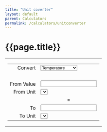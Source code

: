 ```yaml
---
title: "Unit coverter"
layout: default
parent: Calculators
permalink: /calculators/unitconverter
---
```

# {{page.title}}
<style type="text/css"> 
<!--
*.type   { width:200px;            text-align:center;   color:#000000;     background-color:#99ff99;
           margin:0px;             border-color:black;  border-width:1px;  border-style:solid;  }
*.value  { width:200px;            text-align:center;   color:#000000;     background-color:#99ff99;
           margin:0px;             border-color:black;  border-width:1px;  border-style:solid;  }
*.base   { width:200px;            text-align:left;     color:#000000;     background-color:#99ff99;
           margin:0px;             border-color:black;  border-width:1px;  border-style:solid;  }
*.result { width:200px;            text-align:center;   color:#000000;     background-color:#cccccc;
           margin:0px;             border-color:black;  border-width:1px;  border-style:solid;  }
*.target { width:200px;            text-align:left;     color:#000000;     background-color:#cccccc;
           margin:0px;             border-color:black;  border-width:1px;  border-style:solid;  }
-->
</style> 
 
<script type="text/javascript"> 
<!--
function initialize() {                                                         //>Initialize
 fillLists();                                                                   // FillLists (base, target)
 document.getElementById("value").value = "";                              // Write 'popup' into value-field
 document.getElementById("value").focus();                                      // Set focus to value-field
 document.getElementById("value").select();                                     // Select 'popup' in value field
 calculate();  }                                                                // Calculate -> '- - - - -' in result
 
function newType()   { clearLists();                 fillLists();               //>NewType
                       calculate();                  setFocus();  }             //
function newValue()  { calculate();                  setFocus();  }             //>NewValue
function newBase()   { calculate();                  setFocus();  }             //>NewBase
function newTarget() { calculate();                  setFocus();  }             //>NewTarget
function setFocus()  { document.getElementById("value").focus();  }             //>SetFocus
 
function clearLists() {                                                         //>ClearLists (base, target)
 var base   = document.getElementById("base");                                  // Get Html-element of the base
 var target = document.getElementById("target");                                // Get Html-element of the target
 for (var i=base.length-1; i>=0; i--) {                                         // Loop: content of the lists
   base.options[i]   = null;                                                    //   Void base-item
   target.options[i] = null;  } }                                               //   Void target-item
 
function enter() {                                                              //>Enter pressed
 var input = document.getElementById("value").value;                            // Value of the input-field
 if (input=="popup")                                                            // On 'popup'
   var pop = window.open("/index.php?option=com_calculators&view=unitconverter&tmpl=component","",                                       // -> Open converter in a popup
       "resizable=yes,scrollbars=no,width=400,height=240,left=50,top=8"); }     //    with several window options
 
function calculate() {                                                          //>Calculate
 var type        = document.getElementById("type");                             // Html-Element of type (category)
 var typeID      = type.options[type.selectedIndex].id;                         // ID of the choosen type
 var input       = document.getElementById("value").value;                      // Content (text) of input-value
 var white       = input.match(/\s*/);                                          // White spaces in input (for opera)
 var value       = parseFloat(input.replace(/,/,'.'));                          // Parsed string with ','->'.' or NaN
 var baseValue   = document.getElementById("base").value;                       // Base-value
 var targetValue = document.getElementById("target").value;                     // Target-value
 if (typeID=="numbersystem") {                                                  // On Numbersystem:
     calculateNumbersystem(input, baseValue, targetValue);    return; }         //    -> Calculate Numbersystem
 if (isNaN(value) || (white && input==white)) {                                 // No valid number or only whitespaces
     document.getElementById("result").value="- - - - - -";   return; }         //    -> Clear result value
 if (typeID=="temperature") {                                                   // On Temperature:
     calculateTemperature(value, baseValue, targetValue);     return; }         //    -> Calculate Temperature
 var result = value * baseValue / targetValue;                                  // Else: Convert value to result
 document.getElementById("result").value = result;  }                           //       Write result in text-field
 
function calculateNumbersystem(input, base, target) {                           //>CalculateNumbersystem
 var valid   = validateInput(input, base);                                      // Validate the input-field (value)
 var decimal = parseInt(valid, base);                                           // Convert input-value to decimal
 var result  = decimal.toString(target);                                        // Convert decimal-value to target syst.
 document.getElementById("result").value = result;  }                           // Write target-value to result field
 
function validateInput(input, base) {                                           //>ValidateInput (for number systems)
 var decimal = parseInt(input, base);                                           // Convert input-value->decimal-integer
 if (isNaN(decimal)) decimal = "";                                              // No decimal number  ->void input-field
 var valid = decimal.toString(base);                                            // Convert decimal back to base-system
 document.getElementById("value").value = valid;                                // Write validated value to input field
 return valid; }                                                                // Return validated value
 
function calculateTemperature(value, base, target) {                            //>CalculateTemperature
 var celsius = Number.NaN;                                                      // Convert base to celsius
 if      (base=="[F]")    celsius = (value-32)*5/9;                             //     [F] -> [C]
 else if (base=="[C]")    celsius =  value;                                     //     [C] -> [C]
 else if (base=="[K]")    celsius =  value-273.15;                              //     [K] -> [C]
 else if (base=="[R]")    celsius = (value*5/9)-273.15;                         //     [R] -> [C]
 var result = Number.NaN;                                                       // Convert celsius to target
 if      (target=="[F]")  result  = (celsius*9/5)+32                            //     [C] -> [F]
 else if (target=="[C]")  result  =  celsius;                                   //     [C] -> [C]
 else if (target=="[K]")  result  =  celsius+273.15;                            //     [C] -> [K]
 else if (target=="[R]")  result  = (celsius+273.15)*9/5;                       //     [C] -> [R]
 document.getElementById("result").value = result;  }                           // Write result in text-field
 
function enlist(text, value) {                                                  //>Enlist given items to base & target
 var base   = document.getElementById("base");                                  // Html-Element for Base-Unit
 var target = document.getElementById("target");                                //                  Target-Unit
 base.options[base.length]     = new Option(text, value);                       // Set Html-Properties to base
 target.options[target.length] = new Option(text, value); }                     //                        target
 
function fillLists() {                                                          //>FillLists
 var type   = document.getElementById("type");                                  // Get Html-Element of the 'type'
 var typeID = type.options[type.selectedIndex].id;                              // Get the ID of the selected type
 if      (typeID=="temperature") {                                              // Temperatures:
   enlist("[C] Celsius",                            "[C]");                     //   [C] is base
   enlist("[F] Fahrenheit",                         "[F]");                     //   [F] = [C]*9/5 + 32
   enlist("[K] Kelvin",                             "[K]");                     //   [K] = [C] + 273.15
   enlist("[R] Rankin",                             "[R]"); }                   //   [R] = [K]*9/5
 else if (typeID=="telephony") {                                                // Telephony traffic:
   enlist("[erlang] Erlang",                          1.0);                     //   [erlang] is base
   enlist("[ccs] Centum call seconds",0.027777777777777777777777777777778); }   //   [ccs] = [erlang]*36
 else if (typeID=="numbersystem") {                                             // Number systems:
   enlist("[2]  Binary | Dual",                      "2");                      //   0 1                   (Dual)
   enlist("[3]  Radix = Basis = 3",                  "3");                      //   0 1 2
   enlist("[4]  Radix = Basis = 4",                  "4");                      //   0 1 2 3
   enlist("[5]  Radix = Basis = 5",                  "5");                      //   0 1 2 3 4
   enlist("[6]  Radix = Basis = 6",                  "6");                      //   0 1 2 3 4 5
   enlist("[7]  Radix = Basis = 7",                  "7");                      //   0 1 2 3 4 5 6
   enlist("[8]  Octal | Oktal",                      "8");                      //   0 1 2 3 4 5 6 7       (Octal)
   enlist("[9]  Radix = Basis = 9",                  "9");                      //   0 1 2 3 4 5 6 7 8
   enlist("[10] Decimal | Dezimal",                 "10");                      //   0 1 2 3 4 5 6 7 8 9   (Decimal)
   enlist("[11] Radix = Basis = 11",                "11");                      //   0 1 ... 9 A
   enlist("[12] Radix = Basis = 12",                "12");                      //   0 1 ... 9 A B
   enlist("[13] Radix = Basis = 13",                "13");                      //   0 1 ... 9 A B C
   enlist("[14] Radix = Basis = 14",                "14");                      //   0 1 ... 9 A B C D
   enlist("[15] Radix = Basis = 15",                "15");                      //   0 1 ... 9 A B C D E
   enlist("[16] Hexadecimal | Hexadezimal",         "16");                      //   0 1 ... 9 A B C D E F (Hexadecimal)
   enlist("[17] Radix = Basis = 17",                "17");                      //   0 1 ... 9 A B ..... G
   enlist("[18] Radix = Basis = 18",                "18");                      //   0 1 ... 9 A B ..... H
   enlist("[19] Radix = Basis = 19",                "19");                      //   0 1 ... 9 A B ..... I
   enlist("[20] Radix = Basis = 20",                "20");                      //   0 1 ... 9 A B ..... J
   enlist("[21] Radix = Basis = 21",                "21");                      //   0 1 ... 9 A B ..... K
   enlist("[22] Radix = Basis = 22",                "22");                      //   0 1 ... 9 A B ..... L
   enlist("[23] Radix = Basis = 23",                "23");                      //   0 1 ... 9 A B ..... M
   enlist("[24] Radix = Basis = 24",                "24");                      //   0 1 ... 9 A B ..... N
   enlist("[25] Radix = Basis = 25",                "25");                      //   0 1 ... 9 A B ..... O
   enlist("[26] Radix = Basis = 26",                "26");                      //   0 1 ... 9 A B ..... P
   enlist("[27] Radix = Basis = 27",                "27");                      //   0 1 ... 9 A B ..... Q
   enlist("[28] Radix = Basis = 28",                "28");                      //   0 1 ... 9 A B ..... R
   enlist("[29] Radix = Basis = 29",                "29");                      //   0 1 ... 9 A B ..... S
   enlist("[30] Radix = Basis = 30",                "30");                      //   0 1 ... 9 A B ..... T
   enlist("[31] Radix = Basis = 31",                "31");                      //   0 1 ... 9 A B ..... U
   enlist("[32] Radix = Basis = 32",                "32");                      //   0 1 ... 9 A B ..... V
   enlist("[33] Radix = Basis = 33",                "33");                      //   0 1 ... 9 A B ..... V
   enlist("[34] Radix = Basis = 34",                "34");                      //   0 1 ... 9 A B ..... X
   enlist("[35] Radix = Basis = 35",                "35");                      //   0 1 ... 9 A B ..... Y
   enlist("[36] Radix = Basis = 36",                "36");                      //   0 1 ... 9 A B ..... Z
   document.getElementById("base").options[8].selected   = true;                //   Preselect Decimal-system for base
   document.getElementById("target").options[8].selected = true; }              //   Preselect Decimal-system for target
 else if (typeID=="angle") {                                                    // Angles:
   enlist("[deg] Degrees | Grad",                   1.0);                       //   1 [deg] is base
   enlist("[rad] Radians | Radiant",                180/3.141592653589793);     //   1 [rad] = 180 / PI  [deg]
   enlist("[gon] Grade | Neugrad",                  90/100); }                  //   1 [gon] =  90 / 100 [deg]
 else if (typeID=="length") {                                                   // Lengths:
   enlist("[m] Meter",                              1.0);                       //   1 [m]  is base
   enlist("[km] Kilometer",                         1000.0);                    //   1 [km]   = 1000             [m]
   enlist("[dm] Decimeter",                         0.1);                       //   1 [dm]   = 0.1              [m]
   enlist("[cm] Zentimeter",                        0.01);                      //   1 [cm]   = 0.01             [m]
   enlist("[mm] Millimeter",                        0.001);                     //   1 [mm]   = 0.001            [m]
   enlist("[um] Micron | Micrometer",               0.000001);                  //   1 [um]   = 0.000001         [m]
   enlist("[nm] Nanometer",                         1e-9);                      //   1 [nm]   = 1e-9             [m]
   enlist("[A] Angström",                           1e-10);                     //   1 [A]    = 1e-10            [m]
   enlist("[pm] Picometer| Pikometer",              1e-12);                     //   1 [pm]   = 1e-12            [m]
   enlist("[fm] Fermi | Femtometer",                1e-15);                     //   1 [fm]   = 1e-15            [m]
   enlist("[in] Inch = 1/36 yd | Zoll",             0.0254);                    //   1 [in]   = 0.0254           [m]
   enlist("[Mil, thou] Mil | Milli-Inch",           0.0000254);                 //   1 [Mil]  = 0.0000254        [m]
   enlist("[ft] Feet | Fuß",                        0.3048);                    //   1 [ft]   = 0.3048           [m]
   enlist("[yd] Yard | Schritt",                    0.9144);                    //   1 [yd]   = 0.9144           [m]
   enlist("[ha] Hands (Br.) | Handbreit",           0.1016);                    //   1 [ha]   = 0.1016           [m]
   enlist("[sp] Span (Br.) | Spanne",               0.2286);                    //   1 [sp]   = 0.2286           [m]
   enlist("[mi] Mile (Br.) | Meile",                1609.344);                  //   1 [mi]   = 1609.344         [m]
   enlist("[mi-u] Mile (U.S. Survey)",              1609.347219);               //   1 [mi-u] = 1609.347219      [m]
   enlist("[NM, n mi] Nautical mile | Seemeile",    1852.0);                    //   1 [n mi] = 1852             [m]
   enlist("[NM-a] Naut. mile = 6080ft (admirality)",1853.184);                  //   1 [nm-a] = 1853.184         [m]
   enlist("[ch] Chain (Br.) | Ketten",              20.1168);                   //   1 [ch]   = 20.1168          [m]
   enlist("[li] Links (Br.) | Kettenglieder",       0.201168);                  //   1 [li]   = 0.201168         [m]
   enlist("[BC] Barleycorn (Br.)",                  0.008467);                  //   1 [BC]   = 0.008467         [m]
   enlist("[rd] Rod, pole, perch | Rute",           5.0292);                    //   1 [rd]   = 5.0292           [m]
   enlist("[fur] Furlong (Br.) | Achtelmeile",      201.168);                   //   1 [fur]  = 201.168          [m]
   enlist("[fth] Fathom (Br.) | Faden",             1.8288);                    //   1 [fth]  = 1.8288           [m]
   enlist("[ftu] Fathom (Hungary | Ungarn)",        1.8964838);                 //   1 [ftu]  = 1.8964838        [m]
   enlist("[pi] Pica | Cicero = 12pt",              0.004217);                  //   1 [pi]   = 0.004217         [m]
   enlist("[pt-a] Point ATA | Punkt",               0.0003514598);              //   1 [pt-a] = 0.0003514598     [m]
   enlist("[pt-p] Point postscript = 1/72 in",      0.000352778);               //   1 [pt-p] = 0.000352778      [m]
   enlist("[pt-e] Point  (Didot; European)",        0.000376065);               //   1 [pt-e] = 0.000376065      [m]
   enlist("[pt-m] Point metric",                    0.000375);                  //   1 [pt-m] = 0.000375         [m]
   enlist("[AU] Astronomical unit (Sun->Earth)",    149597870691);              //   1 [AU]   = 149597870691     [m]
   enlist("[pc] Parsec | Parallaxensekunde",        30856775813057300);         //   1 [pc]   = 30856775813057300[m]
   enlist("[LY] Light year",                        9460730472580800);          //   1 [LY]   = 9460730472580800 [m]
   enlist("[Bu] Bu (China)",                        1.666667);                  //   1 [Bu]   = 1.666667         [m]
   enlist("[Ch] Chi (China)",                       0.3333333);                 //   1 [Ch]   = 0.3333333        [m]
   enlist("[Cho] Chou, cho (Japan)",                109.09);                    //   1 [Cho]  = 109.09           [m]
   enlist("[Chr] Chr (Taiwan)",                     0.30303);                   //   1 [Chr]  = 0.30303          [m]
   enlist("[Cun] Cun (China)",                      0.03333333);                //   1 [Cun]  = 0.03333333       [m]
   enlist("[fe] Fen (China)",                       0.003333333);               //   1 [fe]   = 0.003333333      [m]
   enlist("[Ha] Hao (China)",                       0.00003333333);             //   1 [Ha]   = 0.00003333333    [m]
   enlist("[hu] Hu (China)",                        3.333333e-7);               //   1 [hu]   = 3.333333e-7      [m]
   enlist("[Gan] Gan (Korea)",                      1.818);                     //   1 [Gan]  = 1.818            [m]
   enlist("[Hu] Hunh (Thailand)",                   0.002604167);               //   1 [Hu]   = 0.002604167      [m]
   enlist("[Ja] Ja (Korea)",                        0.303);                     //   1 [Ja]   = 0.303            [m]
   enlist("[Je] Jeong (Korea)",                     109.091);                   //   1 [Je]   = 109.091          [m]
   enlist("[jy] Jyo (Japan)",                       3.030324);                  //   1 [jy]   = 3.030324         [m]
   enlist("[ka] Kabiet (Thailand)",                 0.005208333);               //   1 [ka]   = 0.005208333      [m]
   enlist("[Ka] Kairi (Japan)",                     1852.0);                    //   1 [Ka]   = 1852             [m]
   enlist("[Ke] Ken (Japan)",                       1.81818);                   //   1 [Ke]   = 1.81818          [m]
   enlist("[Kb] Keub (Thailand)",                   0.25);                      //   1 [Kb]   = 0.25             [m]
   enlist("[La] Lar (Thailand)",                    0.91432);                   //   1 [La]   = 0.91432          [m]
   enlist("[Li] Li (China)",                        500.0);                     //   1 [Li]   = 500.0            [m]
   enlist("[Li-sm] Li-small (China)",               0.0003333333);              //   1 [Li-sm]= 0.0003333333     [m]
   enlist("[mo] Mon (Japan)",                       0.024);                     //   1 [mo]   = 0.024            [m]
   enlist("[Ni] Nieu (Thailand",                    0.0208333);                 //   1 [Ni]   = 0.0208333        [m]
   enlist("[Ri] Ri (Japan)",                        3927.27);                   //   1 [Ri]   = 3927.27          [m]
   enlist("[Rk] Ri (Korea)",                        392.727);                   //   1 [Rk]   = 392.727          [m]
   enlist("[Sa] Sawk (Thailand)",                   0.5);                       //   1 [Sa]   = 0.5              [m]
   enlist("[Sh] Shaku, shyaku (Japan)",             0.30303);                   //   1 [Sh]   = 0.30303          [m]
   enlist("[Se] Sen (Thailand)",                    40.0);                      //   1 [Se]   = 40               [m]
   enlist("[si] Si (China)",                        0.000003333333);            //   1 [si]   = 0.000003333333   [m]
   enlist("[Su] Sun (Japan)",                       0.030303);                  //   1 [Su]   = 0.030303         [m]
   enlist("[Ts] Tsuen (Taiwan)",                    0.030303);                  //   1 [Ts]   = 0.030303         [m]
   enlist("[Va] Va (Thailand)",                     2.0);                       //   1 [Va]   = 2                [m]
   enlist("[Yi] Yin (China)",                       33.33333);                  //   1 [Vi]   = 33.33333         [m]
   enlist("[Yo] Yote (Thailand)",                   16000.0);                   //   1 [Yo]   = 16000            [m]
   enlist("[Zh] Zhang (China)",                     3.33333);  }                //   1 [Zh]   = 3.33333          [m]
 else if (typeID=="area") {                                                     // Areas:
   enlist("[m^2] Square meter",                     1.0);                       //   1 [m^2] S is base
   enlist("[km^2] Square kilometer",                1000000.0);                 //   1 [km^2]  = 1000000         [m^2]
   enlist("[dm^2] Square decimeter",                0.01);                      //   1 [dm^2]  = 0.01            [m^2]
   enlist("[cm^2] Square centimeter",               0.0001);                    //   1 [cm^2]  = 0.0001          [m^2]
   enlist("[mm^2] Square millimeter",               0.000001);                  //   1 [mm^2]  = 0.000001        [m^2]
   enlist("[a] Are | Ar",                           100.0);                     //   1 [a]     = 100             [m^2]
   enlist("[ha] Hectare | Hektar",                  10000.0);                   //   1 [ha]    = 10000           [m^2]
   enlist("[acre] Acre (Br.) | Morgen",             4046.8564224);              //   1 [acre]  = 4046.8564224    [m^2]
   enlist("[Mg-Wü] Morgen (Württemberg)",           3152.0);                    //   1 [Mg-Wü] = 3152            [m^2]
   enlist("[Mg-Pr] Morgen (Preussen)",              2553.22);                   //   1 [Mg-Pr] = 2553.22         [m^2]
   enlist("[Mg-Ba] Morgen (Baden)",                 3600.0);                    //   1 [Mg-Ba] = 3600            [m^2]
   enlist("[Mg-Ha] Morgen (Hannover)",              2621.0);                    //   1 [Mg-Ha] = 2621            [m^2]
   enlist("[Mg-He] Morgen (Hessen) [vha]",          2500.0);                    //   1 [Mg-He] = 2500            [m^2]
   enlist("[Mg-Fr] Morgen (Franken)",               2000.0);                    //   1 [Mg-Fr] = 2000            [m^2]
   enlist("[Mg-Ol] Morgen (Oldenburg)",             2256.0);                    //   1 [Mg-Ol] = 2256            [m^2]
   enlist("[Mg-OJ] Morgen (Oldenburg-Jück)",        4538.0);                    //   1 [Mg-OJ] = 4538            [m^2]
   enlist("[Mg-Ka] Morgen (Kassel)",                2386.0);                    //   1 [Mg-Ka] = 2386            [m^2]
   enlist("[Mg-Ka] Morgen (Bremen)",                2572.0);                    //   1 [Mg-Ka] = 2572            [m^2]
   enlist("[Mg-Kn] Morgen (Köln)",                  3176.0);                    //   1 [Mg-Kn] = 3176            [m^2]
   enlist("[Mg-By] Morgen (Bayern)",                3407.0);                    //   1 [Mg-By] = 3407            [m^2]
   enlist("[Mg-HH] Morgen (Hamburg)",               9658.0);                    //   1 [Mg-HH] = 9658            [m^2]
   enlist("[Mg-HH] Morgen (HH: Geest-Scheffel)",    4205.0);                    //   1 [Mg-HH] = 4205            [m^2]
   enlist("[Mg-KM] Morgen (Kehdinger Marschmorgen)",10477.0);                   //   1 [Mg-KM] = 10477           [m^2]
   enlist("[Mg-Hd] Morgen (Hadeln)",                11780.0);                   //   1 [Mg-Hd] = 11780           [m^2]
   enlist("[Mg-Ho] Morgen (Holstein)",              5046.0);                    //   1 [Mg-Ho] = 5046            [m^2]
   enlist("[Mg-SH] Morgen (Schleswig-Holstein)",    5466.0);                    //   1 [Mg-SH] = 5466            [m^2]
   enlist("[Mg-Ku] Morgen (Kulmischer Morgen)",     5601.17);                   //   1 [Mg-Ku] = 5601.17         [m^2]
   enlist("[Mg-Of] Morgen (Ostfriesland)",          5674.0);                    //   1 [Mg-Of] = 5674            [m^2]
   enlist("[Mg-Me] Morgen (Mecklenburg)",           6500.0);                    //   1 [Mg-Me] = 6500            [m^2]
   enlist("[Mg-Me] Morgen (Harburg & Stade)",       8185.0);                    //   1 [Mg-Me] = 8185            [m^2]
   enlist("[Mg-Br] Morgen (Brasil)",                4046.8564224);              //   1 [Mg-Br] = 4046.8564224    [m^2]
   enlist("[Mg-Fr] Morgen (France)",                5200.0);                    //   1 [Mg-Fr] = 5200            [m^2]
   enlist("[Mg-Un] Morgen (Hungary)",               5754.6412858599);           //   1 [Mg-Un] = 5754.6412858599 [m^2]
   enlist("[in^2] Square Inch | Quadratzoll",       0.00064516);                //   1 [in^2]  = 0.00064516      [m^2]
   enlist("[ft^2] Square feet | Quadratfuß",        0.09290304);                //   1 [ft^2]  = 0.09290304      [m^2]
   enlist("[yd^2] Square yard | Quadratschritt",    0.83612736);                //   1 [yd^2]  = 0.83612736      [m^2]
   enlist("[mi^2] Square mile (Br.)",               2589988.110336);            //   1 [mi^2]  = 2589988.110336  [m^2]
   enlist("[NM^2] Square naut. mile",               3429904);                   //   1 [nm^2]  = 3429904         [m^2]
   enlist("[sq rd] Square rod (Br. & Am.)",         25.29285264);               //   1 [sq rd] = 25.29285264     [m^2]
   enlist("[ro] Rood (Br. & Am.)",                  1011.7141056);              //   1 [ro]    = 1011.7141056    [m^2]
   enlist("[se] Section = square mile",             2589988.110336);            //   1 [se]    = 2589988.110336  [m^2]
   enlist("[sq-ch] Square chain (Br.)",             404.68564224);              //   1 [sq-ch] = 404.68564224    [m^2]
   enlist("[ts] Township = 36 [mi-u]^2",            93239944.96690923);         //   1 [ts]    = 93239944.9669092[m^2]
   enlist("[b] Barn (nuclear physics)",             1e-28);                     //   1 [b]     = 1e-28           [m^2]
   enlist("[sFtu] Square Fathom (Hungary)",         3.5966508036624396);        //   1 [sFtu]  = 3.59665080366244[m^2]
   enlist("[sch] Square chi (China)",               0.1111111);                 //   1 [sch]   = 0.1111111       [m^2]
   enlist("[sChr] Square Chr (Taiwan)",             0.091827);                  //   1 [sChr]  = 0.091827        [m^2]
   enlist("[scu] Square cun (China)",               0.001111111);               //   1 [scu]   = 0.001111111     [m^2]
   enlist("[sLa] Square Lar (Thailand)",            0.8359810624);              //   1 [sLa]   = 0.8359810624    [m^2]
   enlist("[sTs] Square Tsuen (Taiwan)",            0.000918271809);            //   1 [sTs]   = 0.000918271809  [m^2]
   enlist("[sVa] Square Va (Thailand)",             4.0);                       //   1 [sVa]   = 4               [m^2]
   enlist("[szh] Square zhang (China)",             11.11111);                  //   1 [szh]   = 11.11111        [m^2]
   enlist("[Ch] Chou, cho (Japan)",                 9917.355);                  //   1 [Ch]    = 9917.355        [m^2]
   enlist("[Da] Danbo (Korea)",                     991.74);                    //   1 [Da]    = 991.74          [m^2]
   enlist("[fe] Fen (China)",                       66.66667);                  //   1 [fe]    = 66.66667        [m^2]
   enlist("[HS] Heilhou Shaku (Japan)",             0.091827);                  //   1 [HS]    = 0.091827        [m^2]
   enlist("[Je] Jeongbo (Korea)",                   9917.40);                   //   1 [Je]    = 9917.40         [m^2]
   enlist("[li] Li (China)",                        6.666667);                  //   1 [li]    = 6.666667        [m^2]
   enlist("[Mu] Mu (China)",                        666.6667);                  //   1 [Mu]    = 666.6667        [m^2]
   enlist("[ng] Ngan (Thailand)",                   400.0);                     //   1 [ng]    = 400             [m^2]
   enlist("[Pi] Ping (Taiwan)",                     3.3058);                    //   1 [Pi]    = 3.3058          [m^2]
   enlist("[Py] Pyeong (Korea)",                    3.3058);                    //   1 [Py]    = 3.3058          [m^2]
   enlist("[Pb] Pyeongbangja (Korea)",              0.09182);                   //   1 [Pb]    = 0.09182         [m^2]
   enlist("[qi] Qing (China)",                      66666.67);                  //   1 [Qi]    = 66666.67        [m^2]
   enlist("[Rai] Rai (Thailand)",                   1600.0);                    //   1 [Rai]   = 1600            [m^2]
   enlist("[Se] Se (Japan)",                        99.17355);                  //   1 [Se]    = 99.17355        [m^2]
   enlist("[tw] Talang Wah (Thailand)",             4.0);                       //   1 [tw]    = 4               [m^2]
   enlist("[Tan] Tan, tann (Japan)",                991.7355);                  //   1 [Tan]   = 991.7355        [m^2]
   enlist("[Tsu] Tsubo (Japan)",                    3.30578); }                 //   1 [Tsu]   = 3.30578         [m^2]
 else if (typeID=="volume") {                                                   // Volumes:
   enlist("[m^3] Cubic meter",                      1.0);                       //   1 [m^3] is base
   enlist("[km^3] Cubic kilometer",                 1000000000.0);              //   1 [km^3]    = 1000000000      [m^3]
   enlist("[dm^3] Liter",                           0.001);                     //   1 [dm^3]    = 0.001           [m^3]
   enlist("[cm^3] Milliliter",                      0.000001);                  //   1 [cm^3]    = 0.000001        [m^3]
   enlist("[mm^3] Microliter",                      1e-9);                      //   1 [mm^3]    = 1e-9            [m^3]
   enlist("[in^3] Cubic inch | Kubikzoll",          0.000016387064);            //   1 [in^3]    = 0.000016387064  [m^3]
   enlist("[ft^3] Cubic foot | Kubikfuß",           0.028316846592);            //   1 [ft^3]    = 0.028316846592  [m^3]
   enlist("[yd^3] Cubic yard | Kubikschritt",       0.764554857984);            //   1 [yd^3]    = 0.764554857984  [m^3]
   enlist("[gal-b] Gallons (Br.) | Brit. Gallone",  0.00454609);                //   1 [gal-b]   = 0.00454609      [m^3]
   enlist("[gal-u] Gallons (Am.) | US. Gallone",    0.003785411784);            //   1 [gal-u]   = 0.003785411784  [m^3]
   enlist("[gal-r] Gallons (beer) | Bier-Gallone",  0.004621152048);            //   1 [gal-r]   = 0.004621152048  [m^3]
   enlist("[gal-d] US dry gallons",                 0.00440488377086);          //   1 [gal-d]   = 0.00440488377086[m^3]
   enlist("[bl-br] Barrel (Br.) | Fass",            0.16365924);                //   1 [bl-br]   = 0.16365924      [m^3]
   enlist("[bl-fl] Barrel (Br., petrol) | Öl-Fass", 0.159113);                  //   1 [bl-fl]   = 0.159113        [m^3]
   enlist("[bl-us] Barrel (Am. petrol)",            0.158987294928);            //   1 [bl-us]   = 0.158987294928  [m^3]
   enlist("[fl-bl] Barrel (Am. fluid)",             0.119240471196);            //   1 [fl-bl]   = 0.119240471196  [m^3]
   enlist("[dr-bl] Barrel (Am. dry)",               0.115628198985075);         //   1 [dr-bl]   = 0.11562819898508[m^3]
   enlist("[bu-br] Bushel (Br.) | Scheffel",        0.03636872);                //   1 [bu-br]   = 0.03636872      [m^3]
   enlist("[bu-us] Bushel (Am. dry level)",         0.03523907016688);          //   1 [bu-us]   = 0.03523907016688[m^3]
   enlist("[bu-he] Bushel (Am. dry heaped)",        0.0440488377086);           //   1 [bu-he]   = 0.0440488377086 [m^3]
   enlist("[c-us] Cup (Am.)",                       0.0002365882365);           //   1 [c-us]    = 0.0002365882365 [m^3]
   enlist("[c-ca] Cup (Canada)",                    0.0002273045);              //   1 [c-ca]    = 0.0002273045    [m^3]
   enlist("[c-me] Cup (metric)",                    0.000250);                  //   1 [c-me]    = 0.000250        [m^3]
   enlist("[c-br] Breakfast cup (Br.)",             0.000284130625);            //   1 [c-br]    = 0.000284130625  [m^3]
   enlist("[da-br] Dash (Br.)",                     0.36996175130208e-6);       //   1 [da-br]   = 0.36996175130e-6[m^3]
   enlist("[da-us] Dash (Am.)",                     0.308057599609375e-6);      //   1 [da-us]   = 0.30805759961e-6[m^3]
   enlist("[gtt-br] Drop (Br.)",                    0.098656467014e-6);         //   1 [gtt-br]  = 0.09865646701e-6[m^3]
   enlist("[gtt-us] Drop (Am.)",                    0.0821486932292e-6);        //   1 [gtt-us]  = 0.08214869323e-6[m^3]
   enlist("[gtt-me] Drop (medical)",                0.0833333333333e-6);        //   1 [gtt-me]  = 0.08333333333e-6[m^3]
   enlist("[gi-br] Gill (Br. wet)",                 0.0001420653125);           //   1 [gi-br]   = 0.0001420653125 [m^3]
   enlist("[gi-us] Gill (Am. fluid)",               0.00011829411825);          //   1 [gi-us]   = 0.00011829411825[m^3]
   enlist("[fl.oz-br] Ounce (Br. fluid)",           0.0000284130625);           //   1 [fl.oz-br]= 0.0000284130625 [m^3]
   enlist("[fl.oz-us] Ounce (Am. fluid)",           0.0000295735295625);        //   1 [fl.oz-us]= 0.00002957352956[m^3]
   enlist("[pi-br] Pinch (Br.)",                    0.7399235026042e-6);        //   1 [pi-br]   = 0.73992350260e-6[m^3]
   enlist("[pi-us] Pinch (Am.)",                    0.61611519921875e-6);       //   1 [pi-us]   = 0.61611519922e-6[m^3]
   enlist("[pt-br] Pint (Br. wet)",                 0.00056826125);             //   1 [pt-br]   = 0.00056826125   [m^3]
   enlist("[pt-us] Pint (Am. fluid)",               0.000473176473);            //   1 [pt-us]   = 0.000473176473  [m^3]
   enlist("[pt-dr] Pint (Am. dry)",                 0.0005506104713575);        //   1 [pt-dr]   = 0.00055061047136[m^3]
   enlist("[po-br] Pottle, quartern (Br.)",         0.002273045);               //   1 [po-br]   = 0.002273045     [m^3]
   enlist("[po-us] Pottle, quartern (Am.)",         0.0018925);                 //   1 [po-us]   = 0.0018925       [m^3]
   enlist("[qt-br] Quart (Br.)",                    0.0011365225);              //   1 [qt-br]   = 0.0011365225    [m^3]
   enlist("[qt-dr] Quart (Am., dry)",               0.001101220942715);         //   1 [qt-dr]   = 0.00110122094272[m^3]
   enlist("[qt-us] Quart (Am., fluid)",             0.000946352946);            //   1 [qt-us]   = 0.000946352946  [m^3]
   enlist("[sa-br] Sack, bag (Br.) = 3 [bu-br]",    0.10910616);                //   1 [sa-br]   = 0.10910616      [m^3]
   enlist("[sa-us] Sack (Am.) = 3 [bu-us]",         0.10571721050064);          //   1 [sa-us]   = 0.10571721050064[m^3]
   enlist("[st-br] Strike (Br.) = 2 [bu-br]",       0.07273744);                //   1 [st-br]   = 0.07273744      [m^3]
   enlist("[st-us] Strike (Am.) = 2 [bu-us]",       0.07047814033376);          //   1 [st-us]   = 0.07047814033376[m^3]
   enlist("[tbsp-br] Table spoon (Br.)",            17.7581640625e-6);          //   1 [tbsp-br] = 17.7581640625e-6[m^3]
   enlist("[tbsp-us] Table spoon (Am.)",            14.7867647825e-6);          //   1 [tbsp-us] = 14.7867647825e-6[m^3]
   enlist("[tbsp-ca] Table spoon (Canada)",         14.20653125e-6);            //   1 [tbsp-ca] = 14.20653125e-6  [m^3]
   enlist("[tbsp-me] Table spoon (metric)",         15e-6);                     //   1 [tbsp-me] = 15e-6);         [m^3]
   enlist("[dsp-br] Dessert spoon (Br.)",           11.838776041e-6);           //   1 [dsp-br]  = 11.838776041e-6 [m^3]
   enlist("[tsp-br] Tea spoon (Br.)",               5.91938802083e-6);          //   1 [tsp-br]  = 5.91938802083e-6[m^3]
   enlist("[tsp-us] Tea spoon (Am.)",               4.928921595e-6);            //   1 [tsp-us]  = 4.928921595e-6  [m^3]
   enlist("[tsp-me] Tea spoon (metric)",            5.0e-6);                    //   1 [tsp-me]  = 5.0e-6          [m^3]
   enlist("[ic] Icce (Hungary)",                    0.0008483999989211746);     //   1 [ic]      = 0.00084839999892[m^3]
   enlist("[bun] Bun, ban (Thailand)",              1.0);                       //   1 [bun]     = 1               [m^3]
   enlist("[cu] Cuo (China)",                       0.000001);                  //   1 [cu]      = 0.000001        [m^3]
   enlist("[dan] Dan (China)",                      0.1);                       //   1 [dan]     = 0.1             [m^3]
   enlist("[doe] Doe (Korea)",                      0.001803);                  //   1 [doe]     = 0.001803        [m^3]
   enlist("[dou] Dou (China)",                      0.01);                      //   1 [dou]     = 0.01            [m^3]
   enlist("[ge] Ge (China)",                        0.0001);                    //   1 [ge]      = 0.0001          [m^3]
   enlist("[gou] Gou, go (Japan)",                  0.00018039);                //   1 [gou]     = 0.00018039      [m^3]
   enlist("[hop] Hop (Korea)",                      0.0001803);                 //   1 [hop]     = 0.0001803       [m^3]
   enlist("[kok] Koku (Japan)",                     0.1803899);                 //   1 [kok]     = 0.1803899       [m^3]
   enlist("[kw] Kwian, kwien (Thailand)",           2.0);                       //   1 [kw]      = 2               [m^3]
   enlist("[ma] Mal (Korea)",                       0.01803);                   //   1 [ma]      = 0.01803         [m^3]
   enlist("[sa] Sat (Thailand)",                    0.02);                      //   1 [sa]      = 0.02            [m^3]
   enlist("[se] Seki (Japan)",                      0.18039);                   //   1 [se]      = 0.18039         [m^3]
   enlist("[sh] Shao (China)",                      0.00001);                   //   1 [sh]      = 0.18039         [m^3]
   enlist("[she] Sheng (China)",                    0.001);                     //   1 [she]     = 0.001           [m^3]
   enlist("[sy] Syou, sho (Japan)",                 0.0018039);                 //   1 [sy]      = 0.0018039       [m^3]
   enlist("[ta] Tanan, tananloung (Thailand)",      0.001);                     //   1 [ta]      = 0.001           [m^3]
   enlist("[tg] Tang (Thailand)",                   0.02);                      //   1 [tg]      = 0.02            [m^3]
   enlist("[to] To (Japan)",                        0.018039); }                //   1 [to]      = 0.018039        [m^3]
 else if (typeID=="time") {                                                     // Time:
   enlist("[s] Second",                             1.0);                       //   1 [s] is base
   enlist("[min] Minute = 60 [s]",                  60.0);                      //   1 [min]  = 60          [s]
   enlist("[h] Hour = 60 [min]",                    3600.0);                    //   1 [h]    = 3600        [s]
   enlist("[d] Day = 24 [h]",                       86400.0);                   //   1 [d]    = 86400       [s]
   enlist("[wk] Week = 7 [d]",                      604800.0);                  //   1 [wk]   = 604800      [s]
   enlist("[fn] Fortnight = 2 [wk]",                1209600.0);                 //   1 [fn]   = 1209600     [s]
   enlist("[mo-h] Month hollow = 29 [d]",           2505600.0);                 //   1 [mo-h] = 2505600     [s]
   enlist("[mo-f] Month full = 30 [d]",             2592000.0);                 //   1 [mo-f] = 2592000     [s]
   enlist("[qt] Quarter = 365[d] / 4",              7884000.0);                 //   1 [qt]   = 7884000     [s]
   enlist("[a-c] Year calender = 365 [d]",          31536000.0);                //   1 [a-c]  = 31536000    [s]
   enlist("[a-g] Year gregorian = 365.2425 [d]",    31556952.0);                //   1 [a-g]  = 31556952    [s]
   enlist("[a-j] Year julian = 365.25 [d]",         31557600.0);                //   1 [a-j]  = 31557600    [s]
   enlist("[dec] Decade = 10*365 [d]",              315360000.0);               //   1 [dec]  = 315360000   [s]
   enlist("[c-c] Century calendar = 100*365 [d]",   3153600000.0);              //   1 [c-c]  = 3153600000  [s]
   enlist("[c-g] Century greg. = 100*365.2425[d]",  3155695200.0);              //   1 [c-g]  = 3155695200  [s]
   enlist("[c-j] Century julian = 100*365.25[d]",   3155760000.0);              //   1 [c-j]  = 3155760000  [s]
   enlist("[m-c] Millenium calendar = 1000*365[d]", 31536000000.0);             //   1 [m-c]  = 31536000000 [s]
   enlist("[m-g] Millenium greg.= 1000*365.2425[d]",31556952000.0);             //   1 [m-g]  = 31556952000 [s]
   enlist("[m-j] Millenium julian = 1000*365.25[d]",31557600000.0); }           //   1 [m-j]  = 31557600000 [s]
 else if (typeID=="frequency") {                                                // Frequency:
   enlist("[1/s] 1/Second",                         1.0);                       //   1 [1/s] is base
   enlist("[Hz] Hertz",                             1.0);                       //   1 [Hz]   = 1                  [1/s]
   enlist("[kHz] Kilohertz",                        1000.0);                    //   1 [kHz]  = 1000               [1/s]
   enlist("[MHz] Megahertz",                        1000000.0);                 //   1 [MHz]  = 1000000            [1/s]
   enlist("[GHz] Gigahertz",                        1000000000.0);              //   1 [GHz]  = 1000000000         [1/s]
   enlist("[THz] Terahertz",                        1000000000000.0);           //   1 [THz]  = 1000000000000      [1/s]
   enlist("[PHz] Petahertz",                        1000000000000000.0);        //   1 [PHz]  = 1000000000000000   [1/s]
   enlist("[EHz] Exahertz",                         1000000000000000000.0);     //   1 [EHz]  = 1000000000000000000[1/s]
   enlist("[cyc/s] Rotations (cycles) per second",  1.0);                       //   1 [cyc/s]= 1                  [1/s]
   enlist("[RPM] Rotations (cycles) per minute",    1.0/60.0);                  //   1 [RPM]  = 1/60               [1/s]
   enlist("[r/h] Rotations (cycles) per hour",      1.0/3600.0);                //   1 [r/h]  = 1/3600             [1/s]
   enlist("[rad/s] Radians per second",             1.0/6.283185307179586);     //   1 [rad/s]= 1/6.283185307179586[1/s]
   enlist("[rad/m] Radians per minute",             1.0/376.99111843077515);    //   1 [rad/m]= 1/376.9911184307751[1/s]
   enlist("[rad/h] Radians per hour",               1.0/22619.46710584651);     //   1 [rad/h]= 1/22619.46710584651[1/s]
   enlist("[deg/s] Degrees per second",             1.0/360.0);                 //   1 [deg/s]= 1/360              [1/s]
   enlist("[deg/m] Degrees per minute",             1.0/21600.0);               //   1 [deg/m]= 1/21600            [1/s]
   enlist("[deg/h] Degrees per hour",               1.0/1296000.0);             //   1 [deg/h]= 1/1296000          [1/s]
   enlist("[gon/s] Grade (Neugrad) per second",     1.0/400.0);                 //   1 [gon/s]= 1/400              [1/s]
   enlist("[gon/m] Grade (Neugrad) per minute",     1.0/24000.0);               //   1 [gon/m]= 1/24000            [1/s]
   enlist("[gon/h] Grade (Neugrad) per hour",       1.0/1440000.0);  }          //   1 [gon/h]= 1/1440000          [1/s]
 else if (typeID=="speed") {                                                    // Speed:
   enlist("[m/s] Meter per second",                 1.0);                       //   1 [m/s] is base
   enlist("[m/min] Meter per minute",               1.0/60.0);                  //   1 [m/min]  = 1/60          [m/s]
   enlist("[m/h] Meter per hour",                   1.0/3600.0);                //   1 [m/h]    = 1/3600        [m/s]
   enlist("[km/s] Kilometer per second",            1000.0);                    //   1 [km/s]   = 1000          [m/s]
   enlist("[km/min] Kilometer per minute",          1000.0/60.0);               //   1 [km/min] = 1000/60       [m/s]
   enlist("[km/h] Kilometer per hour",              1000.0/3600.0);             //   1 [km/h]   = 1000/3600     [m/s]
   enlist("[mps] Miles per second",                 1609.344);                  //   1 [mps]    = 1609.344      [m/s]
   enlist("[mpm] Miles per minute",                 1609.344/60.0);             //   1 [mpm]    = 1609.344/60   [m/s]
   enlist("[mph] Miles per hour",                   1609.344/3600.0);           //   1 [mph]    = 1609.344/3600 [m/s]
   enlist("[fps] Feet per second",                  0.3048);                    //   1 [fps]    = 0.3048        [m/s]
   enlist("[fpm] Feet per minute",                  0.3048/60.0);               //   1 [fpm]    = 0.3048/60     [m/s]
   enlist("[fph] Feet per hour",                    0.3048/3600.0);             //   1 [fph]    = 0.3048/3600   [m/s]
   enlist("[ips] Inch per second",                  0.0254);                    //   1 [ips]    = 0.0254        [m/s]
   enlist("[ipm] Inch per minute",                  0.0254/60.0);               //   1 [ipm]    = 0.0254/60     [m/s]
   enlist("[iph] Inch per hour",                    0.0254/3600.0);             //   1 [iph]    = 0.0254/3600   [m/s]
   enlist("[kn] Sea miles per hour = knot | Knoten",1852.0/3600.0);             //   1 [kn]     = 1852.0/3600   [m/s]
   enlist("[c-air] Sound speed in the air",         340.2933);                  //   1 [c-air]  = 340.2933      [m/s]
   enlist("[c-h2o] Sound speed in water",           1484.0);                    //   1 [c-h2o]  = 1484          [m/s]
   enlist("[c-ice] Sound speed in ice",             3250.0);                    //   1 [c-ice]  = 3250          [m/s]
   enlist("[c-oil] Sound speed in oil",             1740.0);                    //   1 [c-oil]  = 1740          [m/s]
   enlist("[c-gla] Sound speed in glass",           5300.0);                    //   1 [c-gla]  = 5300          [m/s]
   enlist("[c-ccr] Sound speed in concrete",        3100.0);                    //   1 [c-ccr]  = 3100          [m/s]
   enlist("[c-tim] Sound speed in timber (beech)",  3300.0);                    //   1 [c-tim]  = 3300          [m/s]
   enlist("[c-alu] Sound speed in aluminium",       6300.0);                    //   1 [c-alu]  = 6300          [m/s]
   enlist("[c-cop] Sound speed in copper",          4660.0);                    //   1 [c-cop]  = 4660          [m/s]
   enlist("[c-ste] Sound speed in steel",           5920.0);                    //   1 [c-ste]  = 5920          [m/s]
   enlist("[c-tit] Sound speed in titanium",        6100.0);                    //   1 [c-tit]  = 6100          [m/s]
   enlist("[c] Light speed",                        299792458.0); }             //   1 [c]      = 299792458     [m/s]
 else if (typeID=="acceleration") {                                             // Acceleration:
   enlist("[m/s^2] Meter/second per second",        1.0);                       //   1 [m/s^2] is base
   enlist("[m/m/s] Meter/minute per second",        1.0/60.0);                  //   1 [m/m/s]  = 1/60          [m/s^2]
   enlist("[m/h/s] Meter/hour per second",          1.0/3600.0);                //   1 [m/h/s]  = 1/3600        [m/s^2]
   enlist("[km/s^2] Kilometer/second per second",   1000.0);                    //   1 [km/s^2] = 1000          [m/s^2]
   enlist("[km/m/s] Kilometer/minute per second",   1000.0/60.0);               //   1 [km/m/s] = 1000/60       [m/s^2]
   enlist("[km/h/s] Kilometer/hour per second",     1000.0/3600.0);             //   1 [km/h/s] = 1000/3600     [m/s^2]
   enlist("[mps^2] Miles/second per second",        1609.344);                  //   1 [mps^2]  = 1609.344      [m/s^2]
   enlist("[mpm/s] Miles/minute per second",        1609.344/60.0);             //   1 [mpm/s]  = 1609.344/60   [m/s^2]
   enlist("[mph/s] Miles/hour per second",          1609.344/3600.0);           //   1 [mph/s]  = 1609.344/3600 [m/s^2]
   enlist("[fps^2] Feet/second per second",         0.3048);                    //   1 [fps^2]  = 0.3048        [m/s^2]
   enlist("[fpm/s] Feet/minute per second",         0.3048/60.0);               //   1 [fpm/s]  = 0.3048/60     [m/s^2]
   enlist("[fph/s] Feet/hour per second",           0.3048/3600.0);             //   1 [fph/s]  = 0.3048/3600   [m/s^2]
   enlist("[ips^2] Inch/second per second",         0.0254);                    //   1 [ips^2]  = 0.0254        [m/s^2]
   enlist("[ipm/s] Inch/minute per second",         0.0254/60.0);               //   1 [ipm/s]  = 0.0254/60     [m/s^2]
   enlist("[iph/s] Inch/hour per second",           0.0254/3600.0);             //   1 [iph/s]  = 0.0254/3600   [m/s^2]
   enlist("[kn/s]  Knot/second | Knoten/second",    1852.0/3600.0);             //   1 [kn/s]   = 1852.0/3600 [m/s^2]
   enlist("[Gal] Galileo = 0.01m/s^2",              0.01);                      //   1 [Gal]    = 0.01          [m/s^2]
   enlist("[g] Gravity | Erdbeschleunigung",        9.80665); }                 //   1 [g]      = 9.80665       [m/s^2]
 else if (typeID=="mass") {                                                     // Mass:
   enlist("[kg] Kilogram | Kilogramm",              1.0);                       //   1 [kg] is base
   enlist("[g] Gram | Gramm",                       0.001);                     //   1 [g]     = 0.001          [kg]
   enlist("[t] Ton | Tonne",                        1000.0);                    //   1 [t]     = 1000           [kg]
   enlist("[tn] Long ton (Br.)",                    1016.0469088);              //   1 [tn]    = 1016.0469088   [kg]
   enlist("[sh tn] Short ton (Am.)",                907.18474);                 //   1 [sh tn] = 907.18474      [kg]
   enlist("[oz] Ounce = [lb]/16 (Br.) | Unze",      0.028349523125);            //   1 [oz]    = 0.028349523125 [kg]
   enlist("[oz t] Ounce (troy) | Feinunze",         0.0311034768);              //   1 [oz t]  = 0.0311034768   [kg]
   enlist("[lb] Pound (Br.) = 7000 [gr]",           0.45359237);                //   1 [lb]    = 0.45359237     [kg]
   enlist("[lb-t] Pound (troy) = 5760 [gr]",        0.3732417216);              //   1 [lb-t]  = 0.3732417216   [kg]
   enlist("[lb-m] Pound (metric)",                  0.500);                     //   1 [lb-m]  = 0.500          [kg]
   enlist("[st] Stone | Stein",                     6.35029318);                //   1 [st]    = 6.35029318     [kg]
   enlist("[qt] Quarter = 2 stone",                 12.70058636);               //   1 [qt]    = 12.70058636    [kg]
   enlist("[gr] Grain (Br.) | Korn",                0.00006479891);             //   1 [gr]    = 0.00006479891  [kg]
   enlist("[sl] Slug, geepound",                    14.593903);                 //   1 [sl]    = 14.593903      [kg]
   enlist("[q] Quintal (metric)",                   100.0);                     //   1 [q]     = 100            [kg]
   enlist("[kt] Carat (metric) | Karat",            0.0002);                    //   1 [kt]    = 0.0002         [kg]
   enlist("[ba] Baht (Thailand)",                   0.015);                     //   1 [ba]    = 0.015          [kg]
   enlist("[ch] Chung (Thailand)",                  1.2);                       //   1 [ch]    = 1.2            [kg]
   enlist("[do] Don (Korea)",                       0.00375);                   //   1 [do]    = 0.00375        [kg]
   enlist("[ge] Geun (Korea)",                      0.600);                     //   1 [ge]    = 0.600          [kg]
   enlist("[gw] Gwan (Korea)",                      3.75);                      //   1 [gw]    = 3.75           [kg]
   enlist("[ha] Harb (Thailand)",                   60.0);                      //   1 [ha]    = 60             [kg]
   enlist("[jn] Jin (China)",                       0.500);                     //   1 [jn]    = 0.500          [kg]
   enlist("[Jn] Jin (Taiwan)",                      0.600);                     //   1 [Jn]    = 0.600          [kg]
   enlist("[ka] Kan (Japan)",                       3.75);                      //   1 [ka]    = 3.75           [kg]
   enlist("[ki] Kin, kinn (Japan)",                 0.600);                     //   1 [ki]    = 0.600          [kg]
   enlist("[li] Liang (China)",                     0.0500);                    //   1 [li]    = 0.0500         [kg]
   enlist("[Li] Liang (Taiwan)",                    0.0375);                    //   1 [Li]    = 0.0375         [kg]
   enlist("[mo] Monme (Japan)",                     0.00375);                   //   1 [mo]    = 0.00375        [kg]
   enlist("[sa] Saloung (Thailand)",                0.00375);                   //   1 [sa]    = 0.00375        [kg]
   enlist("[ta] Tamlung (Thailand)",                0.06); }                    //   1 [ta]    = 0.06           [kg]
 else if (typeID=="density") {                                                  // Density:
   enlist("[kg/m^3] Kilogram per cubic meter",      1.0);                       //   1 [kg/m^3] is base
   enlist("[kg/dm^3] Kilogram per liter",           1000.0);                    //   1 [kg/dm^3] = 1000         [kg/m^3]
   enlist("[kg/cm^3] Kilogram per milliliter",      1000000.0);                 //   1 [kg/cm^3] = 1000000      [kg/m^3]
   enlist("[kg/ft^3] Kilogram per cubic feet",      1.0/0.028316846592);        //   1 [kg/ft^3] = 1/(0.3048^3) [kg/m^3]
   enlist("[kg/in^3] Kilogram per cubic inch",      1.0/0.000016387064);        //   1 [kg/in^3] = 1/(0.0254^3) [kg/m^3]
   enlist("[kg/yd^3] Kilogram per cubic yard",      1.0/0.764554857984);        //   1 [kg/yd^3] = 1/(0.9144^3) [kg/m^3]
   enlist("[g/m^3] Gram per cubic meter",           0.001);                     //   1 [g/m^3]   = 0.001        [kg/m^3]
   enlist("[g/dm^3] Gram per liter",                1.0);                       //   1 [g/dm^3]  = 1            [kg/m^3]
   enlist("[g/cm^3] Gram per milliliter",           1000.0);                    //   1 [g/cm^3]  = 1000         [kg/m^3]
   enlist("[g/ft^3] Gram per cubic feet",           0.001/0.028316846592);      //   1 [g/ft^3]  = 0.001/(0.3048^3) [..]
   enlist("[g/in^3] Gram per cubic inch",           0.001/0.000016387064);      //   1 [g/in^3]  = 0.001/(0.0254^3) [..]
   enlist("[g/yd^3] Gram per cubic yard",           0.001/0.764554857984);      //   1 [g/yd^3]  = 0.001/(0.9144^3) [..]
   enlist("[t/m^3] Ton per cubic meter",            1000.0);                    //   1 [t/m^3]   = 1000         [kg/m^3]
   enlist("[t/dm^3] Ton per liter",                 1000000.0);                 //   1 [t/dm^3]  = 1000000      [kg/m^3]
   enlist("[t/cm^3] Ton per milliliter",            1000000000.0);              //   1 [t/cm^3]  = 1000000000   [kg/m^3]
   enlist("[t/ft^3] Ton per cubic feet",            1000.0/0.028316846592);     //   1 [t/ft^3]  = 1000/(0.3048^3)  [..]
   enlist("[t/in^3] Ton per cubic inch",            1000.0/0.000016387064);     //   1 [t/in^3]  = 1000/(0.0254^3)  [..]
   enlist("[t/yd^3] Ton per cubic yard",            1000.0/0.764554857984);     //   1 [t/yd^3]  = 1000/(0.9144^3)  [..]
   enlist("[lb/m^3] Pounds per cubic meter",        0.45359237);                //   1 [lb/m^3]  = 0.45359237   [kg/m^3]
   enlist("[lb/dm^3] Pounds per liter",             453.59237);                 //   1 [lb/dm^3] = 453.59237    [kg/m^3]
   enlist("[lb/cm^3] Pounds per milliliter",        453592.37);                 //   1 [lb/cm^3] = 453592.37    [kg/m^3]
   enlist("[lb/ft^3] Pounds per cubic feet",        16.018463373960138);        //   1 [lb/ft^3] = 16.0184633740[kg/m^3]
   enlist("[lb/in^3] Pounds per cubic inch",        27679.904710203125);        //   1 [lb/in^3] = 27679.9047102[kg/m^3]
   enlist("[lb/yd^3] Pounds per cubic yard",        0.5932764212577829);        //   1 [lb/yd^3] = 0.59327642126[kg/m^3]
   enlist("[sl/m^3] Slug per cubic meter",          14.593903);                 //   1 [sl/m^3]  = 14.593903    [kg/m^3]
   enlist("[sl/dm^3] Slug per liter",               14593.903);                 //   1 [sl/dm^3] = 14593.903    [kg/m^3]
   enlist("[sl/cm^3] Slug per milliliter",          14593903.0);                //   1 [sl/cm^3] = 14593903.0   [kg/m^3]
   enlist("[sl/ft^3] Slug per cubic feet",          515.3788206107324);         //   1 [sl/ft^3] = 515.378820611[kg/m^3]
   enlist("[sl/in^3] Slug per cubic inch",          890574.6020153457);         //   1 [sl/in^3] = 890574.602015[kg/m^3]
   enlist("[sl/yd^3] Slug per cubic yard",          19.088104467064166);        //   1 [sl/yd^3] = 19.0881044671[kg/m^3]
   enlist("[gr/m^3] Grain per cubic meter",         0.00006479891);             //   1 [gr/m^3]  = 0.00006479891[kg/m^3]
   enlist("[gr/dm^3] Grain per liter",              0.06479891);                //   1 [gr/dm^3] = 0.06479891   [kg/m^3]
   enlist("[gr/cm^3] Grain per milliliter",         64.79891);                  //   1 [gr/cm^3] = 64.79891     [kg/m^3]
   enlist("[gr/ft^3] Grain per cubic feet",         0.0022883519105657336);     //   1 [gr/ft^3] = 0.00228835191[kg/m^3]
   enlist("[gr/in^3] Grain per cubic inch",         3.9542721014575886);        //   1 [gr/in^3] = 3.95427210146[kg/m^3]
   enlist("[gr/in^3] Grain per cubic yard",         0.00008475377446539755); }  //   1 [gr/in^3] = 0.00008475377[kg/m^3]
 else if (typeID=="force") {                                                    // Force:
   enlist("[N] Newton = 1 kgm/s^2",                 1.0);                       //   1 [N] is base
   enlist("[kN] Kilonewton",                        1000.0);                    //   1 [kN]  = 1000             [N]
   enlist("[MN] Meganewton",                        1000000.0);                 //   1 [MN]  = 1000000          [N]
   enlist("[kgf, kp] Kilogram-force | Kilopond",    9.80665);                   //   1 [kp]  = 9.80665          [N]
   enlist("[MP] Ton-force | Megapond",              9806.65);                   //   1 [MP]  = 9806.65          [N]
   enlist("[lbf] Pound force",                      4.4482216152605);           //   1 [lbf] = 4.4482216152605  [N]
   enlist("[kip, klb] Kilopound force",             4448.2216152605);           //   1 [kip] = 4448.2216152605  [N]
   enlist("[pdl] Poundal = 1 lb*ft/s^2",            0.138254954376);            //   1 [pdl] = 0.138254954376   [N]
   enlist("[dyn] Dyne = 1 g*cm/s^2",                0.00001);                   //   1 [dyn] = 0.00001          [N]
   enlist("[jpm] Joule per meter",                  1.0); }                     //   1 [jpm] = 1                [N]
 else if (typeID=="moment") {                                                   // Moment:
   enlist("[Nm] Newton meter",                      1.0);                       //   1 [Nm] is base
   enlist("[Ndm] Newton decimeter",                 0.1);                       //   1 [Ndm]    = 0.1              [Nm]
   enlist("[Ncm] Newton centimeter",                0.01);                      //   1 [Ncm]    = 0.01             [Nm]
   enlist("[Nmm] Newton millimeter",                0.001);                     //   1 [Nmm]    = 0.001            [Nm]
   enlist("[Nft] Newton feet",                      0.3048);                    //   1 [Nft]    = 0.3048           [Nm]
   enlist("[Nin] Newton inch",                      0.0254);                    //   1 [Nin]    = 0.0254           [Nm]
   enlist("[Nyd] Newton yard",                      0.9144);                    //   1 [Nyd]    = 0.9144           [Nm]
   enlist("[kNm] Kilonewton meter",                 1000.0);                    //   1 [kNm]    = 1000.0           [Nm]
   enlist("[kNdm] Kilonewton decimeter",            100.0);                     //   1 [kNdm]   = 100.0            [Nm]
   enlist("[kNcm] Kilonewton centimeter",           10.0);                      //   1 [kNcm]   = 10.0             [Nm]
   enlist("[kNmm] Kilonewton millimeter",           1.0);                       //   1 [kNmm]   = 1.0              [Nm]
   enlist("[kNft] Kilonewton feet",                 304.8);                     //   1 [kNft]   = 304.8            [Nm]
   enlist("[kNin] Kilonewton inch",                 25.4);                      //   1 [kNin]   = 25.4             [Nm]
   enlist("[kNyd] Kilonewton yard",                 914.4);                     //   1 [kNyd]   = 914.4            [Nm]
   enlist("[MNm] Meganewton meter",                 1000000.0);                 //   1 [MNm]    = 1000000.0        [Nm]
   enlist("[MNdm] Meganewton decimeter",            100000.0);                  //   1 [MNdm]   = 100000.0         [Nm]
   enlist("[MNcm] Meganewton centimeter",           10000.0);                   //   1 [MNcm]   = 10000.0          [Nm]
   enlist("[MNmm] Meganewton millimeter",           1000.0);                    //   1 [MNmm]   = 1000.0           [Nm]
   enlist("[MNft] Meganewton feet",                 304800.0);                  //   1 [MNft]   = 304800           [Nm]
   enlist("[MNin] Meganewton inch",                 25400.0);                   //   1 [MNin]   = 25400            [Nm]
   enlist("[MNyd] Meganewton yard",                 914400.0);                  //   1 [MNyd]   = 914400           [Nm]
   enlist("[kpm] Kilopond meter",                   9.80665);                   //   1 [kpm]    = 9.80665          [Nm]
   enlist("[kpdm] Kilopond decimeter",              0.980665);                  //   1 [kpdm]   = 0.980665         [Nm]
   enlist("[kpcm] Kilopond centimeter",             0.0980665);                 //   1 [kpcm]   = 0.0980665        [Nm]
   enlist("[kpmm] Kilopond millimeter",             0.00980665);                //   1 [kpmm]   = 0.00980665       [Nm]
   enlist("[kpft] Kilopond feet",                   9.80665*0.3048);            //   1 [kpft]   = 9.80665*0.3048   [Nm]
   enlist("[kpin] Kilopond inch",                   9.80665*0.0254);            //   1 [kpin]   = 9.80665*0.0254   [Nm]
   enlist("[kpyd] Kilopond yard",                   9.80665*0.9144);            //   1 [kpyd]   = 9.80665*0.9144   [Nm]
   enlist("[MPm] Megapond meter",                   9806.65);                   //   1 [MPm]    = 9806.65          [Nm]
   enlist("[MPdm] Megapond decimeter",              980.665);                   //   1 [MPdm]   = 980.665          [Nm]
   enlist("[MPcm] Megapond centimeter",             98.06650);                  //   1 [MPcm]   = 98.06650         [Nm]
   enlist("[MPmm] Megapond millimeter",             9.806650);                  //   1 [MPmm]   = 9.806650         [Nm]
   enlist("[MPft] Megapond feet",                   9806.65*0.3048);            //   1 [MPft]   = 9806.65*0.3048   [Nm]
   enlist("[MPin] Megapond inch",                   9806.65*0.0254);            //   1 [MPin]   = 9806.65*0.0254   [Nm]
   enlist("[MPyd] Megapond yard",                   9806.65*0.9144);            //   1 [MPyd]   = 9806.65*0.9144   [Nm]
   enlist("[lbf*m] Pound force meter",              4.4482216152605);           //   1 [lbf*m]  = 4.4482216152605  [Nm]
   enlist("[lbf*dm] Pound force decimeter",         0.44482216152605);          //   1 [lbf*dm] = 0.44.4822161526  [Nm]
   enlist("[lbf*cm] Pound force centimeter",        0.044482216152605);         //   1 [lbf*cm] = 0.0444.82216153  [Nm]
   enlist("[lbf*mm] Pound force millimeter",        0.0044482216152605);        //   1 [lbf*mm] = 0.004448.221615  [Nm]
   enlist("[lbf*ft] Pound force feet",              4.4482216152605*0.3048);    //   1 [lbf*ft] = 4.4482216*0.3048 [Nm]
   enlist("[lbf*in] Pound force inch",              4.4482216152605*0.0254);    //   1 [lbf*in] = 4.4482216*0.0254 [Nm]
   enlist("[lbf*yd] Pound force yard",              4.4482216152605*0.9144);    //   1 [lbf*yd] = 4.4482216*0.9144 [Nm]
   enlist("[kip*m] Kilopound force meter",          4448.2216152605);           //   1 [kip*m]  = 4448.2216152605  [Nm]
   enlist("[kip*dm] Kilopound force decimeter",     444.82216152605);           //   1 [kip*dm] = 444.82216152605  [Nm]
   enlist("[kip*cm] Kilopound force centimeter",    44.482216152605);           //   1 [kip*cm] = 44.482216152605  [Nm]
   enlist("[kip*mm] Kilopound force millimeter",    4.4482216152605);           //   1 [kip*mm] = 4.4482216152605  [Nm]
   enlist("[kip*ft] Kilopound force feet",          4448.2216152605*0.3048);    //   1 [kip*ft] = 4448.2216*0.3048 [Nm]
   enlist("[kip*in] Kilopound force inch",          4448.2216152605*0.0254);    //   1 [kip*in] = 4448.2216*0.0254 [Nm]
   enlist("[kip*yd] Kilopound force yard",          4448.2216152605*0.9144);    //   1 [kip*yd] = 4448.2216*0.9144 [Nm]
   enlist("[pdl*m] Poundal meter",                  0.138254954376);            //   1 [pdl*m]  = 0.138254954376   [Nm]
   enlist("[pdl*dm] Poundal decimeter",             0.0138254954376);           //   1 [pdl*dm] = 0.0138254954376  [Nm]
   enlist("[pdl*cm] Poundal centimeter",            0.00138254954376);          //   1 [pdl*cm] = 0.00138254954376 [Nm]
   enlist("[pdl*mm] Poundal millimeter",            0.000138254954376);         //   1 [pdl*mm] = 0.00013825495438 [Nm]
   enlist("[pdl*ft] Poundal feet",                  0.138254954376*0.3048);     //   1 [pdl*ft] = 0.1382550*0.3048 [Nm]
   enlist("[pdl*in] Poundal inch",                  0.138254954376*0.0254);     //   1 [pdl*in] = 0.1382550*0.0254 [Nm]
   enlist("[pdl*yd] Poundal yard",                  0.138254954376*0.9144);     //   1 [pdl*yd] = 0.1382550*0.9144 [Nm]
   enlist("[dyn/m] Dyne meter",                     0.00001);                   //   1 [dyn/m]  = 0.00001          [Nm]
   enlist("[dyn/dm] Dyne decimeter",                0.000001);                  //   1 [dyn/dm] = 0.000001         [Nm]
   enlist("[dyn/cm] Dyne centimeter",               0.0000001);                 //   1 [dyn/cm] = 0.0000001        [Nm]
   enlist("[dyn/mm] Dyne millimeter",               0.00000001);                //   1 [dyn/mm] = 0.00000001       [Nm]
   enlist("[dyn/ft] Dyne feet",                     0.00001*0.3048);            //   1 [dyn/ft] = 0.00001/0.3048   [Nm]
   enlist("[dyn/in] Dyne inch",                     0.00001*0.0254);            //   1 [dyn/in] = 0.00001/0.0254   [Nm]
   enlist("[dyn/yd] Dyne yard",                     0.00001*0.9144); }          //   1 [dyn/yd] = 0.00001/0.9144   [Nm]
 else if (typeID=="forcePerLength") {                                           // Force per Length:
   enlist("[N/m] Newton per meter",                 1.0);                       //   1 [N/m] is base
   enlist("[N/dm] Newton per decimeter",            10.0);                      //   1 [N/dm]   = 10               [N/m]
   enlist("[N/cm] Newton per centimeter",           100.0);                     //   1 [N/cm]   = 100              [N/m]
   enlist("[N/mm] Newton per millimeter",           1000.0);                    //   1 [N/mm]   = 1000             [N/m]
   enlist("[N/ft] Newton per feet",                 1.0/0.3048);                //   1 [N/ft]   = 1/0.3048         [N/m]
   enlist("[N/in] Newton per inch",                 1.0/0.0254);                //   1 [N/in]   = 1/0.0254         [N/m]
   enlist("[N/yd] Newton per yard",                 1.0/0.9144);                //   1 [N/yd]   = 1/0.9144         [N/m]
   enlist("[kN/km] Kilonewton per kilometer",       1.0);                       //   1 [kN/m]   = 1                [N/m]
   enlist("[kN/m] Kilonewton per meter",            1000.0);                    //   1 [kN/m]   = 1000             [N/m]
   enlist("[kN/dm] Kilonewton per decimeter",       10000.0);                   //   1 [kN/dm]  = 10000            [N/m]
   enlist("[kN/cm] Kilonewton per centimeter",      100000.0);                  //   1 [kN/cm]  = 100000           [N/m]
   enlist("[kN/mm] Kilonewton per millimeter",      1000000.0);                 //   1 [kN/mm]  = 1000000          [N/m]
   enlist("[kN/ft] Kilonewton per feet",            1000.0/0.3048);             //   1 [kN/ft]  = 1000/0.3048      [N/m]
   enlist("[kN/in] Kilonewton per inch",            1000.0/0.0254);             //   1 [kN/in]  = 1000/0.0254      [N/m]
   enlist("[kN/yd] Kilonewton per yard",            1000.0/0.9144);             //   1 [kN/yd]  = 1000/0.9144      [N/m]
   enlist("[MN/km] Meganewton per kilometer",       1000.0);                    //   1 [MN/m]   = 1000             [N/m]
   enlist("[MN/m] Meganewton per meter",            1000000.0);                 //   1 [MN/m]   = 1000000          [N/m]
   enlist("[MN/dm] Meganewton per decimeter",       10000000.0);                //   1 [MN/dm]  = 10000000         [N/m]
   enlist("[MN/cm] Meganewton per centimeter",      100000000.0);               //   1 [MN/cm]  = 100000000        [N/m]
   enlist("[MN/mm] Meganewton per millimeter",      1000000000.0);              //   1 [MN/mm]  = 1000000000       [N/m]
   enlist("[MN/ft] Meganewton per feet",            1000000.0/0.3048);          //   1 [MN/ft]  = 1000000/0.3048   [N/m]
   enlist("[MN/in] Meganewton per inch",            1000000.0/0.0254);          //   1 [MN/in]  = 1000000/0.0254   [N/m]
   enlist("[MN/yd] Meganewton per yard",            1000000.0/0.9144);          //   1 [MN/yd]  = 1000000/0.9144   [N/m]
   enlist("[kp/m] Kilopond per meter",              9.80665);                   //   1 [kp/m]   = 9.80665          [N/m]
   enlist("[kp/dm] Kilopond per decimeter",         98.0665);                   //   1 [kp/dm]  = 98.0665          [N/m]
   enlist("[kp/cm] Kilopond per centimeter",        980.665);                   //   1 [kp/cm]  = 980.665          [N/m]
   enlist("[kp/mm] Kilopond per millimeter",        9806.65);                   //   1 [kp/mm]  = 9806.65          [N/m]
   enlist("[kp/ft] Kilopond per feet",              9.80665/0.3048);            //   1 [kp/ft]  = 9.80665/0.3048   [N/m]
   enlist("[kp/in] Kilopond per inch",              9.80665/0.0254);            //   1 [kp/in]  = 9.80665/0.0254   [N/m]
   enlist("[kp/yd] Kilopond per yard",              9.80665/0.9144);            //   1 [kp/yd]  = 9.80665/0.9144   [N/m]
   enlist("[MP/m] Megapond per meter",              9806.65);                   //   1 [MP/m]   = 9806.65          [N/m]
   enlist("[MP/dm] Megapond per decimeter",         98066.5);                   //   1 [MP/dm]  = 98066.5          [N/m]
   enlist("[MP/cm] Megapond per centimeter",        980665.0);                  //   1 [MP/cm]  = 980665.0         [N/m]
   enlist("[MP/mm] Megapond per millimeter",        9806650.0);                 //   1 [MP/mm]  = 9806650          [N/m]
   enlist("[MP/ft] Megapond per feet",              9806.65/0.3048);            //   1 [MP/ft]  = 9806.65/0.3048   [N/m]
   enlist("[MP/in] Megapond per inch",              9806.65/0.0254);            //   1 [MP/in]  = 9806.65/0.0254   [N/m]
   enlist("[MP/yd] Megapond per yard",              9806.65/0.9144);            //   1 [MP/yd]  = 9806.65/0.9144   [N/m]
   enlist("[lbf/m] Pound force per meter",          4.4482216152605);           //   1 [lbf/m]  = 4.4482216152605  [N/m]
   enlist("[lbf/dm] Pound force per decimeter",     44.482216152605);           //   1 [lbf/dm] = 44.482216152605  [N/m]
   enlist("[lbf/cm] Pound force per centimeter",    444.82216152605);           //   1 [lbf/cm] = 444.82216152605  [N/m]
   enlist("[lbf/mm] Pound force per millimeter",    4448.2216152605);           //   1 [lbf/mm] = 4448.2216152605  [N/m]
   enlist("[lbf/ft] Pound force per feet",          4.4482216152605/0.3048);    //   1 [lbf/ft] = 4.4482216/0.3048 [N/m]
   enlist("[lbf/in] Pound force per inch",          4.4482216152605/0.0254);    //   1 [lbf/in] = 4.4482216/0.0254 [N/m]
   enlist("[lbf/yd] Pound force per yard",          4.4482216152605/0.9144);    //   1 [lbf/yd] = 4.4482216/0.9144 [N/m]
   enlist("[kip/m] Kilopound force per meter",      4448.2216152605);           //   1 [kip/m]  = 4448.2216152605  [N/m]
   enlist("[kip/dm] Kilopound force per decimeter", 44482.216152605);           //   1 [kip/dm] = 44482.216152605  [N/m]
   enlist("[kip/cm] Kilopound force per centimeter",444822.16152605);           //   1 [kip/cm] = 444822.16152605  [N/m]
   enlist("[kip/mm] Kilopound force per millimeter",4448221.6152605);           //   1 [kip/mm] = 4448221.6152605  [N/m]
   enlist("[kip/ft] Kilopound force per feet",      4448.2216152605/0.3048);    //   1 [kip/ft] = 4448.2216/0.3048 [N/m]
   enlist("[kip/in] Kilopound force per inch",      4448.2216152605/0.0254);    //   1 [kip/in] = 4448.2216/0.0254 [N/m]
   enlist("[kip/yd] Kilopound force per yard",      4448.2216152605/0.9144);    //   1 [kip/yd] = 4448.2216/0.9144 [N/m]
   enlist("[pdl/m] Poundal per meter",              0.138254954376);            //   1 [pdl/m]  = 0.138254954376   [N/m]
   enlist("[pdl/dm] Poundal per decimeter",         1.38254954376);             //   1 [pdl/dm] = 1.38254954376    [N/m]
   enlist("[pdl/cm] Poundal per centimeter",        13.8254954376);             //   1 [pdl/cm] = 13.8254954376    [N/m]
   enlist("[pdl/mm] Poundal per millimeter",        138.254954376);             //   1 [pdl/mm] = 138.254954376    [N/m]
   enlist("[pdl/ft] Poundal per feet",              0.138254954376/0.3048);     //   1 [pdl/ft] = 0.1382550/0.3048 [N/m]
   enlist("[pdl/in] Poundal per inch",              0.138254954376/0.0254);     //   1 [pdl/in] = 0.1382550/0.0254 [N/m]
   enlist("[pdl/yd] Poundal per yard",              0.138254954376/0.9144);     //   1 [pdl/yd] = 0.1382550/0.9144 [N/m]
   enlist("[dyn/m] Dyne per meter",                 0.00001);                   //   1 [dyn/m]  = 0.00001          [N/m]
   enlist("[dyn/dm] Dyne per decimeter",            0.0001);                    //   1 [dyn/dm] = 0.0001           [N/m]
   enlist("[dyn/cm] Dyne per centimeter",           0.001);                     //   1 [dyn/cm] = 0.001            [N/m]
   enlist("[dyn/mm] Dyne per millimeter",           0.01);                      //   1 [dyn/mm] = 0.01             [N/m]
   enlist("[dyn/ft] Dyne per feet",                 0.00001/0.3048);            //   1 [dyn/ft] = 0.00001/0.3048   [N/m]
   enlist("[dyn/in] Dyne per inch",                 0.00001/0.0254);            //   1 [dyn/in] = 0.00001/0.0254   [N/m]
   enlist("[dyn/yd] Dyne per yard",                 0.00001/0.9144);            //   1 [dyn/yd] = 0.00001/0.9144   [N/m]
   enlist("[J/m^2] Joule per square meter",         1.0);  }                    //   1 [J/m^2]  = 1.0              [N/m]
 else if (typeID=="forcePerArea") {                                             // Force per Area:
   enlist("[N/m^2] Newton per meter^2",             1.0);                       //   1 [N/m^2] is base
   enlist("[N/dm^2] Newton per decimeter^2",        100.0);                     //   1 [N/dm^2]   = 100          [N/m^2]
   enlist("[N/cm^2] Newton per centimeter^2",       10000.0);                   //   1 [N/cm^2]   = 10000        [N/m^2]
   enlist("[N/mm^2] Newton per millimeter^2",       1000000.0);                 //   1 [N/mm^2]   = 1000000      [N/m^2]
   enlist("[N/ft^2] Newton per feet^2",             1.0/0.3048/0.3048);         //   1 [N/ft^2]   = 1/0.3048^2   [N/m^2]
   enlist("[N/in^2] Newton per inch^2",             1.0/0.0254/0.0254);         //   1 [N/in^2]   = 1/0.0254^2   [N/m^2]
   enlist("[N/yd^2] Newton per yard^2",             1.0/0.9144/0.9144);         //   1 [N/yd^2]   = 1/0.9144^2   [N/m^2]
   enlist("[kN/km^2] Kilonewton per kilometer^2",   0.001);                     //   1 [kN/m^2]   = 0.001        [N/m^2]
   enlist("[kN/m^2] Kilonewton per meter^2",        1000.0);                    //   1 [kN/m^2]   = 1000         [N/m^2]
   enlist("[kN/dm^2] Kilonewton per decimeter^2",   100000.0);                  //   1 [kN/dm^2]  = 100000       [N/m^2]
   enlist("[kN/cm^2] Kilonewton per centimeter^2",  10000000.0);                //   1 [kN/cm^2]  = 10000000     [N/m^2]
   enlist("[kN/mm^2] Kilonewton per millimeter^2",  1000000000.0);              //   1 [kN/mm^2]  = 1000000000   [N/m^2]
   enlist("[kN/ft^2] Kilonewton per feet^2",        1000.0/0.3048/0.3048);      //   1 [kN/ft^2]  = 1000/0.3048^2[N/m^2]
   enlist("[kN/in^2] Kilonewton per inch^2",        1000.0/0.0254/0.0254);      //   1 [kN/in^2]  = 1000/0.0254^2[N/m^2]
   enlist("[kN/yd^2] Kilonewton per yard^2",        1000.0/0.9144/0.9144);      //   1 [kN/yd^2]  = 1000/0.9144^2[N/m^2]
   enlist("[MN/km^2] Meganewton per kilometer^2",   1.0);                       //   1 [MN/m^2]   = 1            [N/m^2]
   enlist("[MN/m^2] Meganewton per meter^2",        1000000.0);                 //   1 [MN/m^2]   = 1000000      [N/m^2]
   enlist("[MN/dm^2] Meganewton per decimeter^2",   100000000.0);               //   1 [MN/dm^2]  = 100000000    [N/m^2]
   enlist("[MN/cm^2] Meganewton per centimeter^2",  10000000000.0);             //   1 [MN/cm^2]  = 10000000000  [N/m^2]
   enlist("[MN/mm^2] Meganewton per millimeter^2",  1000000000000.0);           //   1 [MN/mm^2]  = 1000000000000[N/m^2]
   enlist("[MN/ft^2] Meganewton per feet^2",        1000000.0/0.3048/0.3048);   //   1 [MN/ft^2]  = 1000000/0.3048^2 [.]
   enlist("[MN/in^2] Meganewton per inch^2",        1000000.0/0.0254/0.0254);   //   1 [MN/in^2]  = 1000000/0.0254^2 [.]
   enlist("[MN/yd^2] Meganewton per yard^2",        1000000.0/0.9144/0.9144);   //   1 [MN/yd^2]  = 1000000/0.9144^2 [.]
   enlist("[kp/m^2] Kilopond per meter^2",          9.80665);                   //   1 [kp/m^2]   = 9.80665      [N/m^2]
   enlist("[kp/dm^2] Kilopond per decimeter^2",     980.665);                   //   1 [kp/dm^2]  = 980.665      [N/m^2]
   enlist("[kp/cm^2] Kilopond per centimeter^2",    98066.5);                   //   1 [kp/cm^2]  = 98066.5      [N/m^2]
   enlist("[kp/mm^2] Kilopond per millimeter^2",    9806650.0);                 //   1 [kp/mm^2]  = 9806650      [N/m^2]
   enlist("[kp/ft^2] Kilopond per feet^2",          9.80665/0.3048/0.3048);     //   1 [kp/ft^2]  = 9.81/0.3048^2[N/m^2]
   enlist("[kp/in^2] Kilopond per inch^2",          9.80665/0.0254/0.0254);     //   1 [kp/in^2]  = 9.81/0.0254^2[N/m^2]
   enlist("[kp/yd^2] Kilopond per yard^2",          9.80665/0.9144/0.9144);     //   1 [kp/yd^2]  = 9.81/0.9144^2[N/m^2]
   enlist("[MP/m^2] Megapond per meter^2",          9806.65);                   //   1 [MP/m^2]   = 9806.65      [N/m^2]
   enlist("[MP/dm^2] Megapond per decimeter^2",     980665.0);                  //   1 [MP/dm^2]  = 980665.0     [N/m^2]
   enlist("[MP/cm^2] Megapond per centimeter^2",    98066500.0);                //   1 [MP/cm^2]  = 98066500.0   [N/m^2]
   enlist("[MP/mm^2] Megapond per millimeter^2",    9806650000.0);              //   1 [MP/mm^2]  = 9806650000.0 [N/m^2]
   enlist("[MP/ft^2] Megapond per feet^2",          9806.65/0.3048/0.3048);     //   1 [MP/ft^2]  = 9807/0.3048^2[N/m^2]
   enlist("[MP/in^2] Megapond per inch^2",          9806.65/0.0254/0.0254);     //   1 [MP/in^2]  = 9807/0.0254^2[N/m^2]
   enlist("[MP/yd^2] Megapond per yard^2",          9806.65/0.9144/0.9144);     //   1 [MP/yd^2]  = 9807/0.9144^2[N/m^2]
   enlist("[lbf/m^2] Pound force per meter^2",      4.4482216152605);           //   1 [lbf/m^2]  = 4.44822161526[N/m^2]
   enlist("[lbf/dm^2] Pound force per decimeter^2", 444.82216152605);           //   1 [lbf/dm^2] = 444.822161526[N/m^2]
   enlist("[lbf/cm^2] Pound force per centimeter^2",44482.216152605);           //   1 [lbf/cm^2] = 44482.2161526[N/m^2]
   enlist("[lbf/mm^2] Pound force per millimeter^2",4448221.6152605);           //   1 [lbf/mm^2] = 4448221.61526[N/m^2]
   enlist("[lbf/ft^2] Pound force per feet^2",      47.880258980335835);        //   1 [lbf/ft^2] = 47.8802589803[N/m^2]
   enlist("[lbf/in^2] Pound force per inch^2",      6894.757293168361);         //   1 [lbf/in^2] = 6894.75729317[N/m^2]
   enlist("[lbf/yd^2] Pound force per yard^2",      5.3200287755928715);        //   1 [lbf/yd^2] = 5.32002877559[N/m^2]
   enlist("[kip/m^2] Kilopound force per meter^2",  4448.2216152605);           //   1 [kip/m^2]  = 4448.22161526[N/m^2]
   enlist("[kip/dm^2] Kilopound force per dm^2",    444822.16152605);           //   1 [kip/dm^2] = 444822.161526[N/m^2]
   enlist("[kip/cm^2] Kilopound force per cm^2",    44482216.152605);           //   1 [kip/cm^2] = 44482216.1526[N/m^2]
   enlist("[kip/mm^2] Kilopound force per mm^2",    4448221615.2605);           //   1 [kip/mm^2] = 4448221615.26[N/m^2]
   enlist("[kip/ft^2] Kilopound force per feet^2",  47880.258980335835);        //   1 [kip/ft^2] = 47880.2589803[N/m^2]
   enlist("[kip/in^2] Kilopound force per inch^2",  6894757.293168361);         //   1 [kip/in^2] = 6894757.29317[N/m^2]
   enlist("[kip/yd^2] Kilopound force per yard^2",  5320.0287755928715);        //   1 [kip/yd^2] = 5320.02877559[N/m^2]
   enlist("[pdl/m^2] Poundal per meter^2",          0.138254954376);            //   1 [pdl/m^2]  = 0.13825495438[N/m^2]
   enlist("[pdl/dm^2] Poundal per decimeter^2",     13.8254954376);             //   1 [pdl/dm^2] = 13.8254954376[N/m^2]
   enlist("[pdl/cm^2] Poundal per centimeter^2",    1382.54954376);             //   1 [pdl/cm^2] = 1382.54954376[N/m^2]
   enlist("[pdl/mm^2] Poundal per millimeter^2",    138254.954376);             //   1 [pdl/mm^2] = 138254.954376[N/m^2]
   enlist("[pdl/ft^2] Poundal per feet^2",          1.4881639435695537);        //   1 [pdl/ft^2] = 1.48816394357[N/m^2]
   enlist("[pdl/in^2] Poundal per inch^2",          214.29560787401576);        //   1 [pdl/in^2] = 214.295607874[N/m^2]
   enlist("[pdl/yd^2] Poundal per yard^2",          0.16535154928550597);       //   1 [pdl/yd^2] = 0.16535154929[N/m^2]
   enlist("[dyn/m^2] Dyne per meter^2",             0.00001);                   //   1 [dyn/m^2]  = 0.00001      [N/m^2]
   enlist("[dyn/dm^2] Dyne per decimeter^2",        0.001);                     //   1 [dyn/dm^2] = 0.001        [N/m^2]
   enlist("[dyn/cm^2] Dyne per centimeter^2",       0.1);                       //   1 [dyn/cm^2] = 0.1          [N/m^2]
   enlist("[dyn/mm^2] Dyne per millimeter^2",       10.0);                      //   1 [dyn/mm^2] = 10           [N/m^2]
   enlist("[dyn/ft^2] Dyne per feet^2",             0.00001/0.3048/0.3048);     //   1 [dyn/ft^2] = 0.00001/0.3048^2 [.]
   enlist("[dyn/in^2] Dyne per inch^2",             0.00001/0.0254/0.0254);     //   1 [dyn/in^2] = 0.00001/0.0254^2 [.]
   enlist("[dyn/yd^2] Dyne per yard^2",             0.00001/0.9144/0.9144);     //   1 [dyn/yd^2] = 0.00001/0.9144^2 [.]
   enlist("[Pa] Pascal = 1 N/m^2",                  1.0);                       //   1 [Pa]       = 1.0);        [N/m^2]
   enlist("[hPa] Hectopascal = 100 N/m^2",          100.0);                     //   1 [hPa]      = 100);        [N/m^2]
   enlist("[psi] Pound (force) per square inch",    6894.757293168361);         //   1 [psi]      = 6894.75729317[N/m^2]
   enlist("[mmHg] mm quicksilver, Torr",            133.322387415);             //   1 [mmHg]     = 133.322387415[N/m^2]
   enlist("[inch Hg] Inch quicksilver",             3386.38864034);             //   1 [inch      = 3386.38864034[N/m^2]
   enlist("[mmWC] Millimeter water column",         9.80665);                   //   1 [mmWC]     = 9.80665      [N/m^2]
   enlist("[mWC] Meter water column",               9806.65);                   //   1 [mWC]      = 9806.65      [N/m^2]
   enlist("[bar] Bar = 10.0 N/cm^2",                100000.0);                  //   1 [bar]      = 100000       [N/m^2]
   enlist("[mbar] Millibar",                        100.0);                     //   1 [mbar]     = 100          [N/m^2]
   enlist("[atm] Standard atmosphere = 760 Torr",   101325.0144354);            //   1 [atm]      = 101325.014435[N/m^2]
   enlist("[at] Technical atmosphere = 1 kp/cm^2",  98066.5);                   //   1 [at]       = 98066.5      [N/m^2]
   enlist("[atü] = 1 kg/cm^2",                      98066.5); }                 //   1 [atü]      = 98066.5      [N/m^2]
 else if (typeID=="power") {                                                    // Power:
   enlist("[Nm/s] Newtonmeter per second",          1.0);                       //   1 [Nm/s] is base
   enlist("[J/s] Joule per second",                 1.0);                       //   1 [J/s]   = 1.0              [Nm/s]
   enlist("[kJ/h] Kilojoule per hour",              1000.0/3600.0);             //   1 [kJ/h]  = 1000.0/3600.0    [Nm/s]
   enlist("[W] Watt",                               1.0);                       //   1 [W]     = 1.0              [Nm/s]
   enlist("[kW] Kilowatt",                          1000.0);                    //   1 [kW]    = 1000.0           [Nm/s]
   enlist("[MW] Megawatt",                          1000000.0);                 //   1 [MW]    = 1000000.0        [Nm/s]
   enlist("[kcal/h] Kilocalorie per hour",          4186.8/3600.0);             //   1 [kcal/h]= 1.16263888888889 [Nm/s]
   enlist("[PS] Pferdestärke",                      735.4987);                  //   1 [PS]    = 735.4987         [Nm/s]
   enlist("[HP] Hoursepower (Br.)",                 745.69987158227022);        //   1 [HP]    = 745.699871582270 [Nm/s]
   enlist("[MP] Manpower = 1/10 HP",                74.569987158227022);        //   1 [MP]    = 74.5699871582270 [Nm/s]
   enlist("[BTU/s] British thermal unit per second",1055.05585262);             //   1 [BTU/s] = 1055.0558526     [Nm/s]
   enlist("[BTU/m] British thermal unit per minute",1055.05585262/60.0);        //   1 [BTU/m] = 1055.055852/60.0 [Nm/s]
   enlist("[BTU/h] British thermal unit per hour",  1055.05585262/3600.0); }    //   1 [BTU/h] = 1055.0559/3600.0 [Nm/s]
 else if (typeID=="energy") {                                                   // Energy:
   enlist("[Nm] Newtonmeter",                       1.0);                       //   1 [Nm] is base
   enlist("[J] Joule = 1 kg*m^2/s^2",               1.0);                       //   1 [J]      = 1.0               [Nm]
   enlist("[kJ] Kilojoule",                         1000.0);                    //   1 [kJ]     = 1000.0            [Nm]
   enlist("[Ws] Watt second",                       1.0);                       //   1 [Ws]     = 1.0               [Nm]
   enlist("[Wh] Watt hour",                         3600.0);                    //   1 [Wh]     = 3600.0            [Nm]
   enlist("[kWh] Kilowatt hour",                    3600000.0);                 //   1 [kWh]    = 3600000.0         [Nm]
   enlist("[cal] calorie | Kalorie (Nährwert)",     4.1868);                    //   1 [cal]    = 4.1855            [Nm]
   enlist("[C, kcal] Calorie | Kilokalorie",        4186.8);                    //   1 [C, kcal]= 4185.5            [Nm]
   enlist("[PSh] Pferdestärke-hour",                2647795.32);                //   1 [PSh]    = 2647795.32        [Nm]
   enlist("[HPh] Hoursepower-hour",                 2684519.537696173);         //   1 [HPh]    = 2684519.537696173 [Nm]
   enlist("[MPh] Manpower-hour = HPh/10",           268451.9537696173);         //   1 [MPh]    = 268451.9537696173 [Nm]
   enlist("[kpm] Kilopond meter",                   9.80665);                   //   1 [kpm]    = 9.80665           [Nm]
   enlist("[lbf.ft] Pound-force feet",              1.3558179483314003);        //   1 [lbf.ft] = 1.355817948331400 [Nm]
   enlist("[pdl.ft] Poundal-force feet",            0.042140110093804806);      //   1 [pdl.ft] = 0.042140110093805 [Nm]
   enlist("[BTU] British thermal unit",             1055.05585262);             //   1 [BTU]    = 1055.05585262     [Nm]
   enlist("[th] Therm = 100000BTU",                 105505585.262);             //   1 [th]     = 105505585.262     [Nm]
   enlist("[qd] Quad = BTU * 1e15",                 1055.05585262e15);          //   1 [qd]     = 1055.05585262e15  [Nm]
   enlist("[eV] Electronvolt",                      1.602176e-19); }            //   1 [eV]     = 1.602176e-19      [Nm]
 else if (typeID=="massFlux") {                                                 // Mass flux:
   enlist("[kg/s] Kilogram per second",             1.0);                       //   1 [kg/s] is base
   enlist("[kg/m] Kilogram per minute",             1.0/60.0);                  //   1 [kg/m]   = 1/60            [kg/s]
   enlist("[kg/h] Kilogram per hour",               1.0/3600.0);                //   1 [kg/h]   = 1/3600          [kg/s]
   enlist("[kg/h] Kilogram per day",                1.0/86400.0);               //   1 [kg/h]   = 1/86400         [kg/s]
   enlist("[g/s] Gram per second",                  0.001);                     //   1 [g/s]    = 0.001           [kg/s]
   enlist("[g/m] Gram per minute",                  0.001/60.0);                //   1 [g/m]    = 0.001/60        [kg/s]
   enlist("[g/h] Gram per hour",                    0.001/3600.0);              //   1 [g/h]    = 0.001/3600      [kg/s]
   enlist("[g/d] Gram per day",                     0.001/86400.0);             //   1 [g/d]    = 0.001/86400     [kg/s]
   enlist("[lb/s] Pound per second",                0.45359237);                //   1 [lb/s]   = 0.45359237      [kg/s]
   enlist("[lb/m] Pound per minute",                0.45359237/60.0);           //   1 [lb/m]   = 0.45359237/60   [kg/s]
   enlist("[lb/h] Pound per hour",                  0.45359237/3600.0);         //   1 [lb/h]   = 0.45359237/3600 [kg/s]
   enlist("[lb/d] Pound per day",                   0.45359237/86400.0);        //   1 [lb/d]   = 0.45359237/86400[kg/s]
   enlist("[t/s] Ton per second",                   1000.0);                    //   1 [t/s]    = 1000            [kg/s]
   enlist("[t/m] Ton per minute",                   1000.0/60.0);               //   1 [t/m]    = 1000/60         [kg/s]
   enlist("[t/h] Ton per hour",                     1000.0/3600.0);             //   1 [t/h]    = 1000/3600       [kg/s]
   enlist("[t/d] Ton per day",                      1000.0/86400.0);            //   1 [t/d]    = 1000/86400      [kg/s]
   enlist("[tn/s] Long ton (Br.) per second",       1016.0469088);              //   1 [tn/s]   = 1016.0469088    [kg/s]
   enlist("[tn/m] Long ton (Br.) per minute",       1016.0469088/60.0);         //   1 [tn/m]   = 1016.0469088/60 [kg/s]
   enlist("[tn/h] Long ton (Br.) per hour",         1016.0469088/3600.0);       //   1 [tn/h]   = 1016.046909/3600[kg/s]
   enlist("[tn/d] Long ton (Br.) per day",          1016.0469088/86400.0);      //   1 [tn/d]   = 1016.04691/86400[kg/s]
   enlist("[sh tn/s] Short ton (Am.) per second",   907.18474);                 //   1 [sh tn/s]= 907.18474       [kg/s]
   enlist("[sh tn/m] Short ton (Am.) per minute",   907.18474/60.0);            //   1 [sh tn/m]= 907.18474/60    [kg/s]
   enlist("[sh tn/h] Short ton (Am.) per hour",     907.18474/3600.0);          //   1 [sh tn/h]= 907.18474/3600  [kg/s]
   enlist("[sh tn/d] Short ton (Am.) per day",      907.18474/86400.0); }       //   1 [sh tn/d]= 907.18474/86400 [kg/s]
 else if (typeID=="volumeFlux") {                                               // Volume flux:
   enlist("[m^3/s] Cubic meter per second",         1.0);                       //   1 [m^3/s] is base           [m^3/s]
   enlist("[m^3/m] Cubic meter per minute",         1.0/60.0);                  //   1 [m^3/m]  = 1/60           [m^3/s]
   enlist("[m^3/h] Cubic meter per hour",           1.0/3600.0);                //   1 [m^3/h]  = 1/3600         [m^3/s]
   enlist("[m^3/d] Cubic meter per day",            1.0/86400.0);               //   1 [m^3/d]  = 1/86400        [m^3/s]
   enlist("[gal/s] US gallons per second",0.0037850113550340651021953065859198);
   enlist("[gal/m] US gallons per minute",6.3091482649842271293375394321767e-5);
   enlist("[gal/h] US gallons per hour",1.051503702870289657725029678692e-6);
   enlist("[gal/d] US gallons per day",             4.381e-08);
   enlist("[dm^3/s] Liter per second",              0.001);                     //   1 [dm^3/s] = 0.001          [m^3/s]
   enlist("[dm^3/m] Liter per minute",              0.001/60.0);                //   1 [dm^3/m] = 0.001/60       [m^3/s]
   enlist("[dm^3/h] Liter per hour",                0.001/3600.0);              //   1 [dm^3/h] = 0.001/3600     [m^3/s]
   enlist("[dm^3/d] Liter per day",                 0.001/86400.0);             //   1 [dm^3/d] = 0.001/86400    [m^3/s]
   enlist("[cm^3/s] Milliliter per second",         0.000001);                  //   1 [cm^3/s] = 0.000001);     [m^3/s]
   enlist("[cm^3/m] Milliliter per minute",         0.000001/60.0);             //   1 [cm^3/m] = 0.000001/60    [m^3/s]
   enlist("[cm^3/h] Milliliter per hour",           0.000001/3600.0);           //   1 [cm^3/h] = 0.000001/3600  [m^3/s]
   enlist("[cm^3/d] Milliliter per day",            0.000001/86400.0);          //   1 [cm^3/d] = 0.000001/86400 [m^3/s]
   enlist("[mi^3/s] Cubic mile per second",         4168181825.44058);          //   1 [mi^3/s] = 4168181825.4405[m^3/s]
   enlist("[mi^3/m] Cubic mile per minute",         4168181825.44058/60.0);     //   1 [mi^3/m] = 4168181825.4/60[m^3/s]
   enlist("[mi^3/h] Cubic mile per hour",           4168181825.44058/3600.0);   //   1 [mi^3/h] = 4168181825/3600[m^3/s]
   enlist("[mi^3/d] Cubic mile per day",            4168181825.44058/86400.0);  //   1 [mi^3/d] = 4168181825/86400[....]
   enlist("[ft^3/s] Cubic feet per second",         0.028316846592);            //   1 [ft^3/s] = 0.028316846592 [m^3/s]
   enlist("[ft^3/m] Cubic feet per minute",         0.028316846592/60.0);       //   1 [ft^3/m] = 0.0283168466/60[m^3/s]
   enlist("[ft^3/h] Cubic feet per hour",           0.028316846592/3600.0);     //   1 [ft^3/h] = 0.02831685/3600[m^3/s]
   enlist("[ft^3/d] Cubic feet per day",            0.028316846592/86400.0);    //   1 [ft^3/d] = 0.0283168/86400[m^3/s]
   enlist("[in^3/s] Cubic inch per second",         0.000016387064);            //   1 [in^3/s] = 0.000016387064 [m^3/s]
   enlist("[in^3/m] Cubic inch per minute",         0.000016387064/60.0);       //   1 [in^3/m] = 0.0000163871/60[m^3/s]
   enlist("[in^3/h] Cubic inch per hour",           0.000016387064/3600.0);     //   1 [in^3/h] = 0.00001639/3600[m^3/s]
   enlist("[in^3/d] Cubic inch per day",            0.000016387064/86400.0);    //   1 [in^3/d] = 0.0000164/86400[m^3/s]
   enlist("[yd^3/s] Cubic yard per second",         0.764554857984);            //   1 [yd^3/s] = 0.764554857984 [m^3/s]
   enlist("[yd^3/m] Cubic yard per minute",         0.764554857984/60.0);       //   1 [yd^3/m] = 0.7645548579/60[m^3/s]
   enlist("[yd^3/h] Cubic yard per hour",           0.764554857984/3600.0);     //   1 [yd^3/h] = 0.76455486/3600[m^3/s]
   enlist("[yd^3/d] Cubic yard per day",            0.764554857984/86400.0);} } //   1 [yd^3/d] = 0.7645549/86400[m^3/s]
//-->
</script> 
<table width="100%" cellpadding="4" cellspacing="0" border="0" align="center">
<tr>
<td>
<form name="converter" summary="converter" onsubmit="enter(); return false;"> 
  <table align="left"> 
    <tr><td style="text-align:right">Convert</td> 
        <td><select id="type"  onchange="newType()"> 
                <option id="temperature">         Temperature</option> 
                <option id="telephony">     Telephony traffic</option> 
                <option id="numbersystem">      Number system</option> 
                <option id="angle">                     Angle</option> 
                <option id="length">                   Length</option> 
                <option id="area">                       Area</option> 
                <option id="volume">                   Volume</option> 
                <option id="time">                       Time</option> 
                <option id="frequency">             Frequency</option> 
                <option id="speed">                     Speed</option> 
                <option id="acceleration">       Acceleration</option> 
                <option id="mass">                       Mass</option> 
                <option id="density">                 Density</option> 
                <option id="force">                     Force</option> 
                <option id="moment">                   Moment</option> 
                <option id="forcePerLength"> Force per length</option> 
                <option id="forcePerArea">     Force per area</option> 
                <option id="power">                     Power</option> 
                <option id="energy">                   Energy</option> 
                <option id="massFlux">              Mass flux</option> 
                <option id="volumeFlux">          Volume flow</option> 
            </select></td></tr> 
    <tr><td>&nbsp;</td> 
        <td>&nbsp;</td></tr> 
    <tr><td style="text-align:right">From Value</td> 
        <td><input  type="number" id="value"   onkeyup="newValue()" /></td></tr> 
    <tr><td style="text-align:right">From Unit</td> 
        <td><select id="base"  onchange="newBase()"></select></td></tr> 
    <tr><td></td><td style="text-align:center">=</td></tr> 
    <tr><td style="text-align:right">To</td> 
        <td><input  id="result"  readonly="readonly" /></td></tr> 
    <tr><td style="text-align:right">To Unit</td> 
        <td><select id="target"  onchange="newTarget()"></select></td></tr> 
  </table> 
 <!-- Undisplayed image needed to catch enter key -> Onsubmit form with the routine 'enter()', see above --> 
 <input type="image" src=""
        style="display:none; border-width:0; border-style:none; margin:0; padding:0; width:0; height:0;"> 
</form> 
</td>
</tr>
</table>
<script type="text/javascript"> 
<!--
  initialize();
//-->
</script> 
